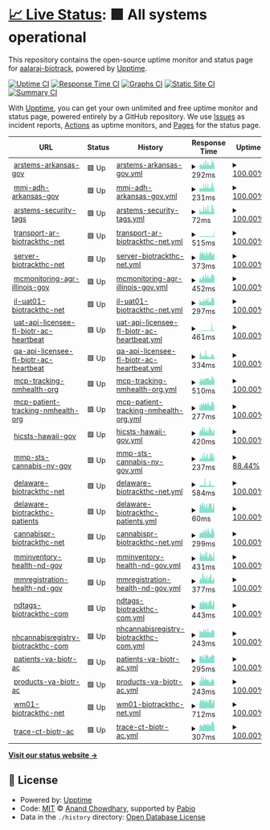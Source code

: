 # [📈 Live Status](https://aalaraj-biotrack.github.io/status-page): <!--live status--> **🟩 All systems operational**

This repository contains the open-source uptime monitor and status page for [aalaraj-biotrack](https://aalaraj-biotrack.github.io/status-page), powered by [Upptime](https://github.com/upptime/upptime).

[![Uptime CI](https://github.com/aalaraj-biotrack/status-page/workflows/Uptime%20CI/badge.svg)](https://github.com/aalaraj-biotrack/status-page/actions?query=workflow%3A%22Uptime+CI%22)
[![Response Time CI](https://github.com/aalaraj-biotrack/status-page/workflows/Response%20Time%20CI/badge.svg)](https://github.com/aalaraj-biotrack/status-page/actions?query=workflow%3A%22Response+Time+CI%22)
[![Graphs CI](https://github.com/aalaraj-biotrack/status-page/workflows/Graphs%20CI/badge.svg)](https://github.com/aalaraj-biotrack/status-page/actions?query=workflow%3A%22Graphs+CI%22)
[![Static Site CI](https://github.com/aalaraj-biotrack/status-page/workflows/Static%20Site%20CI/badge.svg)](https://github.com/aalaraj-biotrack/status-page/actions?query=workflow%3A%22Static+Site+CI%22)
[![Summary CI](https://github.com/aalaraj-biotrack/status-page/workflows/Summary%20CI/badge.svg)](https://github.com/aalaraj-biotrack/status-page/actions?query=workflow%3A%22Summary+CI%22)

With [Upptime](https://upptime.js.org), you can get your own unlimited and free uptime monitor and status page, powered entirely by a GitHub repository. We use [Issues](https://github.com/aalaraj-biotrack/status-page/issues) as incident reports, [Actions](https://github.com/aalaraj-biotrack/status-page/actions) as uptime monitors, and [Pages](https://aalaraj-biotrack.github.io/status-page) for the status page.

<!--start: status pages-->
<!-- This summary is generated by Upptime (https://github.com/upptime/upptime) -->
<!-- Do not edit this manually, your changes will be overwritten -->
<!-- prettier-ignore -->
| URL | Status | History | Response Time | Uptime |
| --- | ------ | ------- | ------------- | ------ |
| <img alt="" src="https://icons.duckduckgo.com/ip3/arstems.arkansas.gov.ico" height="13"> [arstems-arkansas-gov](https://arstems.arkansas.gov) | 🟩 Up | [arstems-arkansas-gov.yml](https://github.com/aalaraj-biotrack/status-page/commits/HEAD/history/arstems-arkansas-gov.yml) | <details><summary><img alt="Response time graph" src="./graphs/arstems-arkansas-gov/response-time-week.png" height="20"> 292ms</summary><br><a href="https://aalaraj-biotrack.github.io/status-page/history/arstems-arkansas-gov"><img alt="Response time 292" src="https://img.shields.io/endpoint?url=https%3A%2F%2Fraw.githubusercontent.com%2Faalaraj-biotrack%2Fstatus-page%2FHEAD%2Fapi%2Farstems-arkansas-gov%2Fresponse-time.json"></a><br><a href="https://aalaraj-biotrack.github.io/status-page/history/arstems-arkansas-gov"><img alt="24-hour response time 292" src="https://img.shields.io/endpoint?url=https%3A%2F%2Fraw.githubusercontent.com%2Faalaraj-biotrack%2Fstatus-page%2FHEAD%2Fapi%2Farstems-arkansas-gov%2Fresponse-time-day.json"></a><br><a href="https://aalaraj-biotrack.github.io/status-page/history/arstems-arkansas-gov"><img alt="7-day response time 292" src="https://img.shields.io/endpoint?url=https%3A%2F%2Fraw.githubusercontent.com%2Faalaraj-biotrack%2Fstatus-page%2FHEAD%2Fapi%2Farstems-arkansas-gov%2Fresponse-time-week.json"></a><br><a href="https://aalaraj-biotrack.github.io/status-page/history/arstems-arkansas-gov"><img alt="30-day response time 292" src="https://img.shields.io/endpoint?url=https%3A%2F%2Fraw.githubusercontent.com%2Faalaraj-biotrack%2Fstatus-page%2FHEAD%2Fapi%2Farstems-arkansas-gov%2Fresponse-time-month.json"></a><br><a href="https://aalaraj-biotrack.github.io/status-page/history/arstems-arkansas-gov"><img alt="1-year response time 292" src="https://img.shields.io/endpoint?url=https%3A%2F%2Fraw.githubusercontent.com%2Faalaraj-biotrack%2Fstatus-page%2FHEAD%2Fapi%2Farstems-arkansas-gov%2Fresponse-time-year.json"></a></details> | <details><summary><a href="https://aalaraj-biotrack.github.io/status-page/history/arstems-arkansas-gov">100.00%</a></summary><a href="https://aalaraj-biotrack.github.io/status-page/history/arstems-arkansas-gov"><img alt="All-time uptime 100.00%" src="https://img.shields.io/endpoint?url=https%3A%2F%2Fraw.githubusercontent.com%2Faalaraj-biotrack%2Fstatus-page%2FHEAD%2Fapi%2Farstems-arkansas-gov%2Fuptime.json"></a><br><a href="https://aalaraj-biotrack.github.io/status-page/history/arstems-arkansas-gov"><img alt="24-hour uptime 100.00%" src="https://img.shields.io/endpoint?url=https%3A%2F%2Fraw.githubusercontent.com%2Faalaraj-biotrack%2Fstatus-page%2FHEAD%2Fapi%2Farstems-arkansas-gov%2Fuptime-day.json"></a><br><a href="https://aalaraj-biotrack.github.io/status-page/history/arstems-arkansas-gov"><img alt="7-day uptime 100.00%" src="https://img.shields.io/endpoint?url=https%3A%2F%2Fraw.githubusercontent.com%2Faalaraj-biotrack%2Fstatus-page%2FHEAD%2Fapi%2Farstems-arkansas-gov%2Fuptime-week.json"></a><br><a href="https://aalaraj-biotrack.github.io/status-page/history/arstems-arkansas-gov"><img alt="30-day uptime 100.00%" src="https://img.shields.io/endpoint?url=https%3A%2F%2Fraw.githubusercontent.com%2Faalaraj-biotrack%2Fstatus-page%2FHEAD%2Fapi%2Farstems-arkansas-gov%2Fuptime-month.json"></a><br><a href="https://aalaraj-biotrack.github.io/status-page/history/arstems-arkansas-gov"><img alt="1-year uptime 100.00%" src="https://img.shields.io/endpoint?url=https%3A%2F%2Fraw.githubusercontent.com%2Faalaraj-biotrack%2Fstatus-page%2FHEAD%2Fapi%2Farstems-arkansas-gov%2Fuptime-year.json"></a></details>
| <img alt="" src="https://icons.duckduckgo.com/ip3/mmj.adh.arkansas.gov.ico" height="13"> [mmj-adh-arkansas-gov](https://mmj.adh.arkansas.gov) | 🟩 Up | [mmj-adh-arkansas-gov.yml](https://github.com/aalaraj-biotrack/status-page/commits/HEAD/history/mmj-adh-arkansas-gov.yml) | <details><summary><img alt="Response time graph" src="./graphs/mmj-adh-arkansas-gov/response-time-week.png" height="20"> 231ms</summary><br><a href="https://aalaraj-biotrack.github.io/status-page/history/mmj-adh-arkansas-gov"><img alt="Response time 231" src="https://img.shields.io/endpoint?url=https%3A%2F%2Fraw.githubusercontent.com%2Faalaraj-biotrack%2Fstatus-page%2FHEAD%2Fapi%2Fmmj-adh-arkansas-gov%2Fresponse-time.json"></a><br><a href="https://aalaraj-biotrack.github.io/status-page/history/mmj-adh-arkansas-gov"><img alt="24-hour response time 231" src="https://img.shields.io/endpoint?url=https%3A%2F%2Fraw.githubusercontent.com%2Faalaraj-biotrack%2Fstatus-page%2FHEAD%2Fapi%2Fmmj-adh-arkansas-gov%2Fresponse-time-day.json"></a><br><a href="https://aalaraj-biotrack.github.io/status-page/history/mmj-adh-arkansas-gov"><img alt="7-day response time 231" src="https://img.shields.io/endpoint?url=https%3A%2F%2Fraw.githubusercontent.com%2Faalaraj-biotrack%2Fstatus-page%2FHEAD%2Fapi%2Fmmj-adh-arkansas-gov%2Fresponse-time-week.json"></a><br><a href="https://aalaraj-biotrack.github.io/status-page/history/mmj-adh-arkansas-gov"><img alt="30-day response time 231" src="https://img.shields.io/endpoint?url=https%3A%2F%2Fraw.githubusercontent.com%2Faalaraj-biotrack%2Fstatus-page%2FHEAD%2Fapi%2Fmmj-adh-arkansas-gov%2Fresponse-time-month.json"></a><br><a href="https://aalaraj-biotrack.github.io/status-page/history/mmj-adh-arkansas-gov"><img alt="1-year response time 231" src="https://img.shields.io/endpoint?url=https%3A%2F%2Fraw.githubusercontent.com%2Faalaraj-biotrack%2Fstatus-page%2FHEAD%2Fapi%2Fmmj-adh-arkansas-gov%2Fresponse-time-year.json"></a></details> | <details><summary><a href="https://aalaraj-biotrack.github.io/status-page/history/mmj-adh-arkansas-gov">100.00%</a></summary><a href="https://aalaraj-biotrack.github.io/status-page/history/mmj-adh-arkansas-gov"><img alt="All-time uptime 100.00%" src="https://img.shields.io/endpoint?url=https%3A%2F%2Fraw.githubusercontent.com%2Faalaraj-biotrack%2Fstatus-page%2FHEAD%2Fapi%2Fmmj-adh-arkansas-gov%2Fuptime.json"></a><br><a href="https://aalaraj-biotrack.github.io/status-page/history/mmj-adh-arkansas-gov"><img alt="24-hour uptime 100.00%" src="https://img.shields.io/endpoint?url=https%3A%2F%2Fraw.githubusercontent.com%2Faalaraj-biotrack%2Fstatus-page%2FHEAD%2Fapi%2Fmmj-adh-arkansas-gov%2Fuptime-day.json"></a><br><a href="https://aalaraj-biotrack.github.io/status-page/history/mmj-adh-arkansas-gov"><img alt="7-day uptime 100.00%" src="https://img.shields.io/endpoint?url=https%3A%2F%2Fraw.githubusercontent.com%2Faalaraj-biotrack%2Fstatus-page%2FHEAD%2Fapi%2Fmmj-adh-arkansas-gov%2Fuptime-week.json"></a><br><a href="https://aalaraj-biotrack.github.io/status-page/history/mmj-adh-arkansas-gov"><img alt="30-day uptime 100.00%" src="https://img.shields.io/endpoint?url=https%3A%2F%2Fraw.githubusercontent.com%2Faalaraj-biotrack%2Fstatus-page%2FHEAD%2Fapi%2Fmmj-adh-arkansas-gov%2Fuptime-month.json"></a><br><a href="https://aalaraj-biotrack.github.io/status-page/history/mmj-adh-arkansas-gov"><img alt="1-year uptime 100.00%" src="https://img.shields.io/endpoint?url=https%3A%2F%2Fraw.githubusercontent.com%2Faalaraj-biotrack%2Fstatus-page%2FHEAD%2Fapi%2Fmmj-adh-arkansas-gov%2Fuptime-year.json"></a></details>
| <img alt="" src="https://icons.duckduckgo.com/ip3/arstems.arkansas.gov.ico" height="13"> [arstems-security-tags](https://arstems.arkansas.gov/security-tags/) | 🟩 Up | [arstems-security-tags.yml](https://github.com/aalaraj-biotrack/status-page/commits/HEAD/history/arstems-security-tags.yml) | <details><summary><img alt="Response time graph" src="./graphs/arstems-security-tags/response-time-week.png" height="20"> 72ms</summary><br><a href="https://aalaraj-biotrack.github.io/status-page/history/arstems-security-tags"><img alt="Response time 72" src="https://img.shields.io/endpoint?url=https%3A%2F%2Fraw.githubusercontent.com%2Faalaraj-biotrack%2Fstatus-page%2FHEAD%2Fapi%2Farstems-security-tags%2Fresponse-time.json"></a><br><a href="https://aalaraj-biotrack.github.io/status-page/history/arstems-security-tags"><img alt="24-hour response time 72" src="https://img.shields.io/endpoint?url=https%3A%2F%2Fraw.githubusercontent.com%2Faalaraj-biotrack%2Fstatus-page%2FHEAD%2Fapi%2Farstems-security-tags%2Fresponse-time-day.json"></a><br><a href="https://aalaraj-biotrack.github.io/status-page/history/arstems-security-tags"><img alt="7-day response time 72" src="https://img.shields.io/endpoint?url=https%3A%2F%2Fraw.githubusercontent.com%2Faalaraj-biotrack%2Fstatus-page%2FHEAD%2Fapi%2Farstems-security-tags%2Fresponse-time-week.json"></a><br><a href="https://aalaraj-biotrack.github.io/status-page/history/arstems-security-tags"><img alt="30-day response time 72" src="https://img.shields.io/endpoint?url=https%3A%2F%2Fraw.githubusercontent.com%2Faalaraj-biotrack%2Fstatus-page%2FHEAD%2Fapi%2Farstems-security-tags%2Fresponse-time-month.json"></a><br><a href="https://aalaraj-biotrack.github.io/status-page/history/arstems-security-tags"><img alt="1-year response time 72" src="https://img.shields.io/endpoint?url=https%3A%2F%2Fraw.githubusercontent.com%2Faalaraj-biotrack%2Fstatus-page%2FHEAD%2Fapi%2Farstems-security-tags%2Fresponse-time-year.json"></a></details> | <details><summary><a href="https://aalaraj-biotrack.github.io/status-page/history/arstems-security-tags">100.00%</a></summary><a href="https://aalaraj-biotrack.github.io/status-page/history/arstems-security-tags"><img alt="All-time uptime 100.00%" src="https://img.shields.io/endpoint?url=https%3A%2F%2Fraw.githubusercontent.com%2Faalaraj-biotrack%2Fstatus-page%2FHEAD%2Fapi%2Farstems-security-tags%2Fuptime.json"></a><br><a href="https://aalaraj-biotrack.github.io/status-page/history/arstems-security-tags"><img alt="24-hour uptime 100.00%" src="https://img.shields.io/endpoint?url=https%3A%2F%2Fraw.githubusercontent.com%2Faalaraj-biotrack%2Fstatus-page%2FHEAD%2Fapi%2Farstems-security-tags%2Fuptime-day.json"></a><br><a href="https://aalaraj-biotrack.github.io/status-page/history/arstems-security-tags"><img alt="7-day uptime 100.00%" src="https://img.shields.io/endpoint?url=https%3A%2F%2Fraw.githubusercontent.com%2Faalaraj-biotrack%2Fstatus-page%2FHEAD%2Fapi%2Farstems-security-tags%2Fuptime-week.json"></a><br><a href="https://aalaraj-biotrack.github.io/status-page/history/arstems-security-tags"><img alt="30-day uptime 100.00%" src="https://img.shields.io/endpoint?url=https%3A%2F%2Fraw.githubusercontent.com%2Faalaraj-biotrack%2Fstatus-page%2FHEAD%2Fapi%2Farstems-security-tags%2Fuptime-month.json"></a><br><a href="https://aalaraj-biotrack.github.io/status-page/history/arstems-security-tags"><img alt="1-year uptime 100.00%" src="https://img.shields.io/endpoint?url=https%3A%2F%2Fraw.githubusercontent.com%2Faalaraj-biotrack%2Fstatus-page%2FHEAD%2Fapi%2Farstems-security-tags%2Fuptime-year.json"></a></details>
| <img alt="" src="https://icons.duckduckgo.com/ip3/transport.ar.biotrackthc.net.ico" height="13"> [transport-ar-biotrackthc-net](https://transport.ar.biotrackthc.net) | 🟩 Up | [transport-ar-biotrackthc-net.yml](https://github.com/aalaraj-biotrack/status-page/commits/HEAD/history/transport-ar-biotrackthc-net.yml) | <details><summary><img alt="Response time graph" src="./graphs/transport-ar-biotrackthc-net/response-time-week.png" height="20"> 515ms</summary><br><a href="https://aalaraj-biotrack.github.io/status-page/history/transport-ar-biotrackthc-net"><img alt="Response time 515" src="https://img.shields.io/endpoint?url=https%3A%2F%2Fraw.githubusercontent.com%2Faalaraj-biotrack%2Fstatus-page%2FHEAD%2Fapi%2Ftransport-ar-biotrackthc-net%2Fresponse-time.json"></a><br><a href="https://aalaraj-biotrack.github.io/status-page/history/transport-ar-biotrackthc-net"><img alt="24-hour response time 515" src="https://img.shields.io/endpoint?url=https%3A%2F%2Fraw.githubusercontent.com%2Faalaraj-biotrack%2Fstatus-page%2FHEAD%2Fapi%2Ftransport-ar-biotrackthc-net%2Fresponse-time-day.json"></a><br><a href="https://aalaraj-biotrack.github.io/status-page/history/transport-ar-biotrackthc-net"><img alt="7-day response time 515" src="https://img.shields.io/endpoint?url=https%3A%2F%2Fraw.githubusercontent.com%2Faalaraj-biotrack%2Fstatus-page%2FHEAD%2Fapi%2Ftransport-ar-biotrackthc-net%2Fresponse-time-week.json"></a><br><a href="https://aalaraj-biotrack.github.io/status-page/history/transport-ar-biotrackthc-net"><img alt="30-day response time 515" src="https://img.shields.io/endpoint?url=https%3A%2F%2Fraw.githubusercontent.com%2Faalaraj-biotrack%2Fstatus-page%2FHEAD%2Fapi%2Ftransport-ar-biotrackthc-net%2Fresponse-time-month.json"></a><br><a href="https://aalaraj-biotrack.github.io/status-page/history/transport-ar-biotrackthc-net"><img alt="1-year response time 515" src="https://img.shields.io/endpoint?url=https%3A%2F%2Fraw.githubusercontent.com%2Faalaraj-biotrack%2Fstatus-page%2FHEAD%2Fapi%2Ftransport-ar-biotrackthc-net%2Fresponse-time-year.json"></a></details> | <details><summary><a href="https://aalaraj-biotrack.github.io/status-page/history/transport-ar-biotrackthc-net">100.00%</a></summary><a href="https://aalaraj-biotrack.github.io/status-page/history/transport-ar-biotrackthc-net"><img alt="All-time uptime 100.00%" src="https://img.shields.io/endpoint?url=https%3A%2F%2Fraw.githubusercontent.com%2Faalaraj-biotrack%2Fstatus-page%2FHEAD%2Fapi%2Ftransport-ar-biotrackthc-net%2Fuptime.json"></a><br><a href="https://aalaraj-biotrack.github.io/status-page/history/transport-ar-biotrackthc-net"><img alt="24-hour uptime 100.00%" src="https://img.shields.io/endpoint?url=https%3A%2F%2Fraw.githubusercontent.com%2Faalaraj-biotrack%2Fstatus-page%2FHEAD%2Fapi%2Ftransport-ar-biotrackthc-net%2Fuptime-day.json"></a><br><a href="https://aalaraj-biotrack.github.io/status-page/history/transport-ar-biotrackthc-net"><img alt="7-day uptime 100.00%" src="https://img.shields.io/endpoint?url=https%3A%2F%2Fraw.githubusercontent.com%2Faalaraj-biotrack%2Fstatus-page%2FHEAD%2Fapi%2Ftransport-ar-biotrackthc-net%2Fuptime-week.json"></a><br><a href="https://aalaraj-biotrack.github.io/status-page/history/transport-ar-biotrackthc-net"><img alt="30-day uptime 100.00%" src="https://img.shields.io/endpoint?url=https%3A%2F%2Fraw.githubusercontent.com%2Faalaraj-biotrack%2Fstatus-page%2FHEAD%2Fapi%2Ftransport-ar-biotrackthc-net%2Fuptime-month.json"></a><br><a href="https://aalaraj-biotrack.github.io/status-page/history/transport-ar-biotrackthc-net"><img alt="1-year uptime 100.00%" src="https://img.shields.io/endpoint?url=https%3A%2F%2Fraw.githubusercontent.com%2Faalaraj-biotrack%2Fstatus-page%2FHEAD%2Fapi%2Ftransport-ar-biotrackthc-net%2Fuptime-year.json"></a></details>
| <img alt="" src="https://icons.duckduckgo.com/ip3/server.biotrackthc.net.ico" height="13"> [server-biotrackthc-net](https://server.biotrackthc.net) | 🟩 Up | [server-biotrackthc-net.yml](https://github.com/aalaraj-biotrack/status-page/commits/HEAD/history/server-biotrackthc-net.yml) | <details><summary><img alt="Response time graph" src="./graphs/server-biotrackthc-net/response-time-week.png" height="20"> 373ms</summary><br><a href="https://aalaraj-biotrack.github.io/status-page/history/server-biotrackthc-net"><img alt="Response time 373" src="https://img.shields.io/endpoint?url=https%3A%2F%2Fraw.githubusercontent.com%2Faalaraj-biotrack%2Fstatus-page%2FHEAD%2Fapi%2Fserver-biotrackthc-net%2Fresponse-time.json"></a><br><a href="https://aalaraj-biotrack.github.io/status-page/history/server-biotrackthc-net"><img alt="24-hour response time 373" src="https://img.shields.io/endpoint?url=https%3A%2F%2Fraw.githubusercontent.com%2Faalaraj-biotrack%2Fstatus-page%2FHEAD%2Fapi%2Fserver-biotrackthc-net%2Fresponse-time-day.json"></a><br><a href="https://aalaraj-biotrack.github.io/status-page/history/server-biotrackthc-net"><img alt="7-day response time 373" src="https://img.shields.io/endpoint?url=https%3A%2F%2Fraw.githubusercontent.com%2Faalaraj-biotrack%2Fstatus-page%2FHEAD%2Fapi%2Fserver-biotrackthc-net%2Fresponse-time-week.json"></a><br><a href="https://aalaraj-biotrack.github.io/status-page/history/server-biotrackthc-net"><img alt="30-day response time 373" src="https://img.shields.io/endpoint?url=https%3A%2F%2Fraw.githubusercontent.com%2Faalaraj-biotrack%2Fstatus-page%2FHEAD%2Fapi%2Fserver-biotrackthc-net%2Fresponse-time-month.json"></a><br><a href="https://aalaraj-biotrack.github.io/status-page/history/server-biotrackthc-net"><img alt="1-year response time 373" src="https://img.shields.io/endpoint?url=https%3A%2F%2Fraw.githubusercontent.com%2Faalaraj-biotrack%2Fstatus-page%2FHEAD%2Fapi%2Fserver-biotrackthc-net%2Fresponse-time-year.json"></a></details> | <details><summary><a href="https://aalaraj-biotrack.github.io/status-page/history/server-biotrackthc-net">100.00%</a></summary><a href="https://aalaraj-biotrack.github.io/status-page/history/server-biotrackthc-net"><img alt="All-time uptime 100.00%" src="https://img.shields.io/endpoint?url=https%3A%2F%2Fraw.githubusercontent.com%2Faalaraj-biotrack%2Fstatus-page%2FHEAD%2Fapi%2Fserver-biotrackthc-net%2Fuptime.json"></a><br><a href="https://aalaraj-biotrack.github.io/status-page/history/server-biotrackthc-net"><img alt="24-hour uptime 100.00%" src="https://img.shields.io/endpoint?url=https%3A%2F%2Fraw.githubusercontent.com%2Faalaraj-biotrack%2Fstatus-page%2FHEAD%2Fapi%2Fserver-biotrackthc-net%2Fuptime-day.json"></a><br><a href="https://aalaraj-biotrack.github.io/status-page/history/server-biotrackthc-net"><img alt="7-day uptime 100.00%" src="https://img.shields.io/endpoint?url=https%3A%2F%2Fraw.githubusercontent.com%2Faalaraj-biotrack%2Fstatus-page%2FHEAD%2Fapi%2Fserver-biotrackthc-net%2Fuptime-week.json"></a><br><a href="https://aalaraj-biotrack.github.io/status-page/history/server-biotrackthc-net"><img alt="30-day uptime 100.00%" src="https://img.shields.io/endpoint?url=https%3A%2F%2Fraw.githubusercontent.com%2Faalaraj-biotrack%2Fstatus-page%2FHEAD%2Fapi%2Fserver-biotrackthc-net%2Fuptime-month.json"></a><br><a href="https://aalaraj-biotrack.github.io/status-page/history/server-biotrackthc-net"><img alt="1-year uptime 100.00%" src="https://img.shields.io/endpoint?url=https%3A%2F%2Fraw.githubusercontent.com%2Faalaraj-biotrack%2Fstatus-page%2FHEAD%2Fapi%2Fserver-biotrackthc-net%2Fuptime-year.json"></a></details>
| <img alt="" src="https://icons.duckduckgo.com/ip3/mcmonitoring.agr.illinois.gov.ico" height="13"> [mcmonitoring-agr-illinois-gov](https://mcmonitoring.agr.illinois.gov) | 🟩 Up | [mcmonitoring-agr-illinois-gov.yml](https://github.com/aalaraj-biotrack/status-page/commits/HEAD/history/mcmonitoring-agr-illinois-gov.yml) | <details><summary><img alt="Response time graph" src="./graphs/mcmonitoring-agr-illinois-gov/response-time-week.png" height="20"> 452ms</summary><br><a href="https://aalaraj-biotrack.github.io/status-page/history/mcmonitoring-agr-illinois-gov"><img alt="Response time 452" src="https://img.shields.io/endpoint?url=https%3A%2F%2Fraw.githubusercontent.com%2Faalaraj-biotrack%2Fstatus-page%2FHEAD%2Fapi%2Fmcmonitoring-agr-illinois-gov%2Fresponse-time.json"></a><br><a href="https://aalaraj-biotrack.github.io/status-page/history/mcmonitoring-agr-illinois-gov"><img alt="24-hour response time 452" src="https://img.shields.io/endpoint?url=https%3A%2F%2Fraw.githubusercontent.com%2Faalaraj-biotrack%2Fstatus-page%2FHEAD%2Fapi%2Fmcmonitoring-agr-illinois-gov%2Fresponse-time-day.json"></a><br><a href="https://aalaraj-biotrack.github.io/status-page/history/mcmonitoring-agr-illinois-gov"><img alt="7-day response time 452" src="https://img.shields.io/endpoint?url=https%3A%2F%2Fraw.githubusercontent.com%2Faalaraj-biotrack%2Fstatus-page%2FHEAD%2Fapi%2Fmcmonitoring-agr-illinois-gov%2Fresponse-time-week.json"></a><br><a href="https://aalaraj-biotrack.github.io/status-page/history/mcmonitoring-agr-illinois-gov"><img alt="30-day response time 452" src="https://img.shields.io/endpoint?url=https%3A%2F%2Fraw.githubusercontent.com%2Faalaraj-biotrack%2Fstatus-page%2FHEAD%2Fapi%2Fmcmonitoring-agr-illinois-gov%2Fresponse-time-month.json"></a><br><a href="https://aalaraj-biotrack.github.io/status-page/history/mcmonitoring-agr-illinois-gov"><img alt="1-year response time 452" src="https://img.shields.io/endpoint?url=https%3A%2F%2Fraw.githubusercontent.com%2Faalaraj-biotrack%2Fstatus-page%2FHEAD%2Fapi%2Fmcmonitoring-agr-illinois-gov%2Fresponse-time-year.json"></a></details> | <details><summary><a href="https://aalaraj-biotrack.github.io/status-page/history/mcmonitoring-agr-illinois-gov">100.00%</a></summary><a href="https://aalaraj-biotrack.github.io/status-page/history/mcmonitoring-agr-illinois-gov"><img alt="All-time uptime 100.00%" src="https://img.shields.io/endpoint?url=https%3A%2F%2Fraw.githubusercontent.com%2Faalaraj-biotrack%2Fstatus-page%2FHEAD%2Fapi%2Fmcmonitoring-agr-illinois-gov%2Fuptime.json"></a><br><a href="https://aalaraj-biotrack.github.io/status-page/history/mcmonitoring-agr-illinois-gov"><img alt="24-hour uptime 100.00%" src="https://img.shields.io/endpoint?url=https%3A%2F%2Fraw.githubusercontent.com%2Faalaraj-biotrack%2Fstatus-page%2FHEAD%2Fapi%2Fmcmonitoring-agr-illinois-gov%2Fuptime-day.json"></a><br><a href="https://aalaraj-biotrack.github.io/status-page/history/mcmonitoring-agr-illinois-gov"><img alt="7-day uptime 100.00%" src="https://img.shields.io/endpoint?url=https%3A%2F%2Fraw.githubusercontent.com%2Faalaraj-biotrack%2Fstatus-page%2FHEAD%2Fapi%2Fmcmonitoring-agr-illinois-gov%2Fuptime-week.json"></a><br><a href="https://aalaraj-biotrack.github.io/status-page/history/mcmonitoring-agr-illinois-gov"><img alt="30-day uptime 100.00%" src="https://img.shields.io/endpoint?url=https%3A%2F%2Fraw.githubusercontent.com%2Faalaraj-biotrack%2Fstatus-page%2FHEAD%2Fapi%2Fmcmonitoring-agr-illinois-gov%2Fuptime-month.json"></a><br><a href="https://aalaraj-biotrack.github.io/status-page/history/mcmonitoring-agr-illinois-gov"><img alt="1-year uptime 100.00%" src="https://img.shields.io/endpoint?url=https%3A%2F%2Fraw.githubusercontent.com%2Faalaraj-biotrack%2Fstatus-page%2FHEAD%2Fapi%2Fmcmonitoring-agr-illinois-gov%2Fuptime-year.json"></a></details>
| <img alt="" src="https://icons.duckduckgo.com/ip3/il-uat01.biotrackthc.net.ico" height="13"> [il-uat01-biotrackthc-net](https://il-uat01.biotrackthc.net) | 🟩 Up | [il-uat01-biotrackthc-net.yml](https://github.com/aalaraj-biotrack/status-page/commits/HEAD/history/il-uat01-biotrackthc-net.yml) | <details><summary><img alt="Response time graph" src="./graphs/il-uat01-biotrackthc-net/response-time-week.png" height="20"> 297ms</summary><br><a href="https://aalaraj-biotrack.github.io/status-page/history/il-uat01-biotrackthc-net"><img alt="Response time 297" src="https://img.shields.io/endpoint?url=https%3A%2F%2Fraw.githubusercontent.com%2Faalaraj-biotrack%2Fstatus-page%2FHEAD%2Fapi%2Fil-uat01-biotrackthc-net%2Fresponse-time.json"></a><br><a href="https://aalaraj-biotrack.github.io/status-page/history/il-uat01-biotrackthc-net"><img alt="24-hour response time 297" src="https://img.shields.io/endpoint?url=https%3A%2F%2Fraw.githubusercontent.com%2Faalaraj-biotrack%2Fstatus-page%2FHEAD%2Fapi%2Fil-uat01-biotrackthc-net%2Fresponse-time-day.json"></a><br><a href="https://aalaraj-biotrack.github.io/status-page/history/il-uat01-biotrackthc-net"><img alt="7-day response time 297" src="https://img.shields.io/endpoint?url=https%3A%2F%2Fraw.githubusercontent.com%2Faalaraj-biotrack%2Fstatus-page%2FHEAD%2Fapi%2Fil-uat01-biotrackthc-net%2Fresponse-time-week.json"></a><br><a href="https://aalaraj-biotrack.github.io/status-page/history/il-uat01-biotrackthc-net"><img alt="30-day response time 297" src="https://img.shields.io/endpoint?url=https%3A%2F%2Fraw.githubusercontent.com%2Faalaraj-biotrack%2Fstatus-page%2FHEAD%2Fapi%2Fil-uat01-biotrackthc-net%2Fresponse-time-month.json"></a><br><a href="https://aalaraj-biotrack.github.io/status-page/history/il-uat01-biotrackthc-net"><img alt="1-year response time 297" src="https://img.shields.io/endpoint?url=https%3A%2F%2Fraw.githubusercontent.com%2Faalaraj-biotrack%2Fstatus-page%2FHEAD%2Fapi%2Fil-uat01-biotrackthc-net%2Fresponse-time-year.json"></a></details> | <details><summary><a href="https://aalaraj-biotrack.github.io/status-page/history/il-uat01-biotrackthc-net">100.00%</a></summary><a href="https://aalaraj-biotrack.github.io/status-page/history/il-uat01-biotrackthc-net"><img alt="All-time uptime 100.00%" src="https://img.shields.io/endpoint?url=https%3A%2F%2Fraw.githubusercontent.com%2Faalaraj-biotrack%2Fstatus-page%2FHEAD%2Fapi%2Fil-uat01-biotrackthc-net%2Fuptime.json"></a><br><a href="https://aalaraj-biotrack.github.io/status-page/history/il-uat01-biotrackthc-net"><img alt="24-hour uptime 100.00%" src="https://img.shields.io/endpoint?url=https%3A%2F%2Fraw.githubusercontent.com%2Faalaraj-biotrack%2Fstatus-page%2FHEAD%2Fapi%2Fil-uat01-biotrackthc-net%2Fuptime-day.json"></a><br><a href="https://aalaraj-biotrack.github.io/status-page/history/il-uat01-biotrackthc-net"><img alt="7-day uptime 100.00%" src="https://img.shields.io/endpoint?url=https%3A%2F%2Fraw.githubusercontent.com%2Faalaraj-biotrack%2Fstatus-page%2FHEAD%2Fapi%2Fil-uat01-biotrackthc-net%2Fuptime-week.json"></a><br><a href="https://aalaraj-biotrack.github.io/status-page/history/il-uat01-biotrackthc-net"><img alt="30-day uptime 100.00%" src="https://img.shields.io/endpoint?url=https%3A%2F%2Fraw.githubusercontent.com%2Faalaraj-biotrack%2Fstatus-page%2FHEAD%2Fapi%2Fil-uat01-biotrackthc-net%2Fuptime-month.json"></a><br><a href="https://aalaraj-biotrack.github.io/status-page/history/il-uat01-biotrackthc-net"><img alt="1-year uptime 100.00%" src="https://img.shields.io/endpoint?url=https%3A%2F%2Fraw.githubusercontent.com%2Faalaraj-biotrack%2Fstatus-page%2FHEAD%2Fapi%2Fil-uat01-biotrackthc-net%2Fuptime-year.json"></a></details>
| <img alt="" src="https://icons.duckduckgo.com/ip3/uat.api.licensee.fl.biotr.ac.ico" height="13"> [uat-api-licensee-fl-biotr-ac-heartbeat](https://uat.api.licensee.fl.biotr.ac/heartbeat) | 🟩 Up | [uat-api-licensee-fl-biotr-ac-heartbeat.yml](https://github.com/aalaraj-biotrack/status-page/commits/HEAD/history/uat-api-licensee-fl-biotr-ac-heartbeat.yml) | <details><summary><img alt="Response time graph" src="./graphs/uat-api-licensee-fl-biotr-ac-heartbeat/response-time-week.png" height="20"> 461ms</summary><br><a href="https://aalaraj-biotrack.github.io/status-page/history/uat-api-licensee-fl-biotr-ac-heartbeat"><img alt="Response time 461" src="https://img.shields.io/endpoint?url=https%3A%2F%2Fraw.githubusercontent.com%2Faalaraj-biotrack%2Fstatus-page%2FHEAD%2Fapi%2Fuat-api-licensee-fl-biotr-ac-heartbeat%2Fresponse-time.json"></a><br><a href="https://aalaraj-biotrack.github.io/status-page/history/uat-api-licensee-fl-biotr-ac-heartbeat"><img alt="24-hour response time 461" src="https://img.shields.io/endpoint?url=https%3A%2F%2Fraw.githubusercontent.com%2Faalaraj-biotrack%2Fstatus-page%2FHEAD%2Fapi%2Fuat-api-licensee-fl-biotr-ac-heartbeat%2Fresponse-time-day.json"></a><br><a href="https://aalaraj-biotrack.github.io/status-page/history/uat-api-licensee-fl-biotr-ac-heartbeat"><img alt="7-day response time 461" src="https://img.shields.io/endpoint?url=https%3A%2F%2Fraw.githubusercontent.com%2Faalaraj-biotrack%2Fstatus-page%2FHEAD%2Fapi%2Fuat-api-licensee-fl-biotr-ac-heartbeat%2Fresponse-time-week.json"></a><br><a href="https://aalaraj-biotrack.github.io/status-page/history/uat-api-licensee-fl-biotr-ac-heartbeat"><img alt="30-day response time 461" src="https://img.shields.io/endpoint?url=https%3A%2F%2Fraw.githubusercontent.com%2Faalaraj-biotrack%2Fstatus-page%2FHEAD%2Fapi%2Fuat-api-licensee-fl-biotr-ac-heartbeat%2Fresponse-time-month.json"></a><br><a href="https://aalaraj-biotrack.github.io/status-page/history/uat-api-licensee-fl-biotr-ac-heartbeat"><img alt="1-year response time 461" src="https://img.shields.io/endpoint?url=https%3A%2F%2Fraw.githubusercontent.com%2Faalaraj-biotrack%2Fstatus-page%2FHEAD%2Fapi%2Fuat-api-licensee-fl-biotr-ac-heartbeat%2Fresponse-time-year.json"></a></details> | <details><summary><a href="https://aalaraj-biotrack.github.io/status-page/history/uat-api-licensee-fl-biotr-ac-heartbeat">100.00%</a></summary><a href="https://aalaraj-biotrack.github.io/status-page/history/uat-api-licensee-fl-biotr-ac-heartbeat"><img alt="All-time uptime 100.00%" src="https://img.shields.io/endpoint?url=https%3A%2F%2Fraw.githubusercontent.com%2Faalaraj-biotrack%2Fstatus-page%2FHEAD%2Fapi%2Fuat-api-licensee-fl-biotr-ac-heartbeat%2Fuptime.json"></a><br><a href="https://aalaraj-biotrack.github.io/status-page/history/uat-api-licensee-fl-biotr-ac-heartbeat"><img alt="24-hour uptime 100.00%" src="https://img.shields.io/endpoint?url=https%3A%2F%2Fraw.githubusercontent.com%2Faalaraj-biotrack%2Fstatus-page%2FHEAD%2Fapi%2Fuat-api-licensee-fl-biotr-ac-heartbeat%2Fuptime-day.json"></a><br><a href="https://aalaraj-biotrack.github.io/status-page/history/uat-api-licensee-fl-biotr-ac-heartbeat"><img alt="7-day uptime 100.00%" src="https://img.shields.io/endpoint?url=https%3A%2F%2Fraw.githubusercontent.com%2Faalaraj-biotrack%2Fstatus-page%2FHEAD%2Fapi%2Fuat-api-licensee-fl-biotr-ac-heartbeat%2Fuptime-week.json"></a><br><a href="https://aalaraj-biotrack.github.io/status-page/history/uat-api-licensee-fl-biotr-ac-heartbeat"><img alt="30-day uptime 100.00%" src="https://img.shields.io/endpoint?url=https%3A%2F%2Fraw.githubusercontent.com%2Faalaraj-biotrack%2Fstatus-page%2FHEAD%2Fapi%2Fuat-api-licensee-fl-biotr-ac-heartbeat%2Fuptime-month.json"></a><br><a href="https://aalaraj-biotrack.github.io/status-page/history/uat-api-licensee-fl-biotr-ac-heartbeat"><img alt="1-year uptime 100.00%" src="https://img.shields.io/endpoint?url=https%3A%2F%2Fraw.githubusercontent.com%2Faalaraj-biotrack%2Fstatus-page%2FHEAD%2Fapi%2Fuat-api-licensee-fl-biotr-ac-heartbeat%2Fuptime-year.json"></a></details>
| <img alt="" src="https://icons.duckduckgo.com/ip3/qa.api.licensee.fl.biotr.ac.ico" height="13"> [qa-api-licensee-fl-biotr-ac-heartbeat](https://qa.api.licensee.fl.biotr.ac/heartbeat) | 🟩 Up | [qa-api-licensee-fl-biotr-ac-heartbeat.yml](https://github.com/aalaraj-biotrack/status-page/commits/HEAD/history/qa-api-licensee-fl-biotr-ac-heartbeat.yml) | <details><summary><img alt="Response time graph" src="./graphs/qa-api-licensee-fl-biotr-ac-heartbeat/response-time-week.png" height="20"> 334ms</summary><br><a href="https://aalaraj-biotrack.github.io/status-page/history/qa-api-licensee-fl-biotr-ac-heartbeat"><img alt="Response time 334" src="https://img.shields.io/endpoint?url=https%3A%2F%2Fraw.githubusercontent.com%2Faalaraj-biotrack%2Fstatus-page%2FHEAD%2Fapi%2Fqa-api-licensee-fl-biotr-ac-heartbeat%2Fresponse-time.json"></a><br><a href="https://aalaraj-biotrack.github.io/status-page/history/qa-api-licensee-fl-biotr-ac-heartbeat"><img alt="24-hour response time 334" src="https://img.shields.io/endpoint?url=https%3A%2F%2Fraw.githubusercontent.com%2Faalaraj-biotrack%2Fstatus-page%2FHEAD%2Fapi%2Fqa-api-licensee-fl-biotr-ac-heartbeat%2Fresponse-time-day.json"></a><br><a href="https://aalaraj-biotrack.github.io/status-page/history/qa-api-licensee-fl-biotr-ac-heartbeat"><img alt="7-day response time 334" src="https://img.shields.io/endpoint?url=https%3A%2F%2Fraw.githubusercontent.com%2Faalaraj-biotrack%2Fstatus-page%2FHEAD%2Fapi%2Fqa-api-licensee-fl-biotr-ac-heartbeat%2Fresponse-time-week.json"></a><br><a href="https://aalaraj-biotrack.github.io/status-page/history/qa-api-licensee-fl-biotr-ac-heartbeat"><img alt="30-day response time 334" src="https://img.shields.io/endpoint?url=https%3A%2F%2Fraw.githubusercontent.com%2Faalaraj-biotrack%2Fstatus-page%2FHEAD%2Fapi%2Fqa-api-licensee-fl-biotr-ac-heartbeat%2Fresponse-time-month.json"></a><br><a href="https://aalaraj-biotrack.github.io/status-page/history/qa-api-licensee-fl-biotr-ac-heartbeat"><img alt="1-year response time 334" src="https://img.shields.io/endpoint?url=https%3A%2F%2Fraw.githubusercontent.com%2Faalaraj-biotrack%2Fstatus-page%2FHEAD%2Fapi%2Fqa-api-licensee-fl-biotr-ac-heartbeat%2Fresponse-time-year.json"></a></details> | <details><summary><a href="https://aalaraj-biotrack.github.io/status-page/history/qa-api-licensee-fl-biotr-ac-heartbeat">100.00%</a></summary><a href="https://aalaraj-biotrack.github.io/status-page/history/qa-api-licensee-fl-biotr-ac-heartbeat"><img alt="All-time uptime 100.00%" src="https://img.shields.io/endpoint?url=https%3A%2F%2Fraw.githubusercontent.com%2Faalaraj-biotrack%2Fstatus-page%2FHEAD%2Fapi%2Fqa-api-licensee-fl-biotr-ac-heartbeat%2Fuptime.json"></a><br><a href="https://aalaraj-biotrack.github.io/status-page/history/qa-api-licensee-fl-biotr-ac-heartbeat"><img alt="24-hour uptime 100.00%" src="https://img.shields.io/endpoint?url=https%3A%2F%2Fraw.githubusercontent.com%2Faalaraj-biotrack%2Fstatus-page%2FHEAD%2Fapi%2Fqa-api-licensee-fl-biotr-ac-heartbeat%2Fuptime-day.json"></a><br><a href="https://aalaraj-biotrack.github.io/status-page/history/qa-api-licensee-fl-biotr-ac-heartbeat"><img alt="7-day uptime 100.00%" src="https://img.shields.io/endpoint?url=https%3A%2F%2Fraw.githubusercontent.com%2Faalaraj-biotrack%2Fstatus-page%2FHEAD%2Fapi%2Fqa-api-licensee-fl-biotr-ac-heartbeat%2Fuptime-week.json"></a><br><a href="https://aalaraj-biotrack.github.io/status-page/history/qa-api-licensee-fl-biotr-ac-heartbeat"><img alt="30-day uptime 100.00%" src="https://img.shields.io/endpoint?url=https%3A%2F%2Fraw.githubusercontent.com%2Faalaraj-biotrack%2Fstatus-page%2FHEAD%2Fapi%2Fqa-api-licensee-fl-biotr-ac-heartbeat%2Fuptime-month.json"></a><br><a href="https://aalaraj-biotrack.github.io/status-page/history/qa-api-licensee-fl-biotr-ac-heartbeat"><img alt="1-year uptime 100.00%" src="https://img.shields.io/endpoint?url=https%3A%2F%2Fraw.githubusercontent.com%2Faalaraj-biotrack%2Fstatus-page%2FHEAD%2Fapi%2Fqa-api-licensee-fl-biotr-ac-heartbeat%2Fuptime-year.json"></a></details>
| <img alt="" src="https://icons.duckduckgo.com/ip3/mcp-tracking.nmhealth.org.ico" height="13"> [mcp-tracking-nmhealth-org](https://mcp-tracking.nmhealth.org) | 🟩 Up | [mcp-tracking-nmhealth-org.yml](https://github.com/aalaraj-biotrack/status-page/commits/HEAD/history/mcp-tracking-nmhealth-org.yml) | <details><summary><img alt="Response time graph" src="./graphs/mcp-tracking-nmhealth-org/response-time-week.png" height="20"> 510ms</summary><br><a href="https://aalaraj-biotrack.github.io/status-page/history/mcp-tracking-nmhealth-org"><img alt="Response time 510" src="https://img.shields.io/endpoint?url=https%3A%2F%2Fraw.githubusercontent.com%2Faalaraj-biotrack%2Fstatus-page%2FHEAD%2Fapi%2Fmcp-tracking-nmhealth-org%2Fresponse-time.json"></a><br><a href="https://aalaraj-biotrack.github.io/status-page/history/mcp-tracking-nmhealth-org"><img alt="24-hour response time 510" src="https://img.shields.io/endpoint?url=https%3A%2F%2Fraw.githubusercontent.com%2Faalaraj-biotrack%2Fstatus-page%2FHEAD%2Fapi%2Fmcp-tracking-nmhealth-org%2Fresponse-time-day.json"></a><br><a href="https://aalaraj-biotrack.github.io/status-page/history/mcp-tracking-nmhealth-org"><img alt="7-day response time 510" src="https://img.shields.io/endpoint?url=https%3A%2F%2Fraw.githubusercontent.com%2Faalaraj-biotrack%2Fstatus-page%2FHEAD%2Fapi%2Fmcp-tracking-nmhealth-org%2Fresponse-time-week.json"></a><br><a href="https://aalaraj-biotrack.github.io/status-page/history/mcp-tracking-nmhealth-org"><img alt="30-day response time 510" src="https://img.shields.io/endpoint?url=https%3A%2F%2Fraw.githubusercontent.com%2Faalaraj-biotrack%2Fstatus-page%2FHEAD%2Fapi%2Fmcp-tracking-nmhealth-org%2Fresponse-time-month.json"></a><br><a href="https://aalaraj-biotrack.github.io/status-page/history/mcp-tracking-nmhealth-org"><img alt="1-year response time 510" src="https://img.shields.io/endpoint?url=https%3A%2F%2Fraw.githubusercontent.com%2Faalaraj-biotrack%2Fstatus-page%2FHEAD%2Fapi%2Fmcp-tracking-nmhealth-org%2Fresponse-time-year.json"></a></details> | <details><summary><a href="https://aalaraj-biotrack.github.io/status-page/history/mcp-tracking-nmhealth-org">100.00%</a></summary><a href="https://aalaraj-biotrack.github.io/status-page/history/mcp-tracking-nmhealth-org"><img alt="All-time uptime 100.00%" src="https://img.shields.io/endpoint?url=https%3A%2F%2Fraw.githubusercontent.com%2Faalaraj-biotrack%2Fstatus-page%2FHEAD%2Fapi%2Fmcp-tracking-nmhealth-org%2Fuptime.json"></a><br><a href="https://aalaraj-biotrack.github.io/status-page/history/mcp-tracking-nmhealth-org"><img alt="24-hour uptime 100.00%" src="https://img.shields.io/endpoint?url=https%3A%2F%2Fraw.githubusercontent.com%2Faalaraj-biotrack%2Fstatus-page%2FHEAD%2Fapi%2Fmcp-tracking-nmhealth-org%2Fuptime-day.json"></a><br><a href="https://aalaraj-biotrack.github.io/status-page/history/mcp-tracking-nmhealth-org"><img alt="7-day uptime 100.00%" src="https://img.shields.io/endpoint?url=https%3A%2F%2Fraw.githubusercontent.com%2Faalaraj-biotrack%2Fstatus-page%2FHEAD%2Fapi%2Fmcp-tracking-nmhealth-org%2Fuptime-week.json"></a><br><a href="https://aalaraj-biotrack.github.io/status-page/history/mcp-tracking-nmhealth-org"><img alt="30-day uptime 100.00%" src="https://img.shields.io/endpoint?url=https%3A%2F%2Fraw.githubusercontent.com%2Faalaraj-biotrack%2Fstatus-page%2FHEAD%2Fapi%2Fmcp-tracking-nmhealth-org%2Fuptime-month.json"></a><br><a href="https://aalaraj-biotrack.github.io/status-page/history/mcp-tracking-nmhealth-org"><img alt="1-year uptime 100.00%" src="https://img.shields.io/endpoint?url=https%3A%2F%2Fraw.githubusercontent.com%2Faalaraj-biotrack%2Fstatus-page%2FHEAD%2Fapi%2Fmcp-tracking-nmhealth-org%2Fuptime-year.json"></a></details>
| <img alt="" src="https://icons.duckduckgo.com/ip3/mcp-patient-tracking.nmhealth.org.ico" height="13"> [mcp-patient-tracking-nmhealth-org](https://mcp-patient-tracking.nmhealth.org) | 🟩 Up | [mcp-patient-tracking-nmhealth-org.yml](https://github.com/aalaraj-biotrack/status-page/commits/HEAD/history/mcp-patient-tracking-nmhealth-org.yml) | <details><summary><img alt="Response time graph" src="./graphs/mcp-patient-tracking-nmhealth-org/response-time-week.png" height="20"> 277ms</summary><br><a href="https://aalaraj-biotrack.github.io/status-page/history/mcp-patient-tracking-nmhealth-org"><img alt="Response time 277" src="https://img.shields.io/endpoint?url=https%3A%2F%2Fraw.githubusercontent.com%2Faalaraj-biotrack%2Fstatus-page%2FHEAD%2Fapi%2Fmcp-patient-tracking-nmhealth-org%2Fresponse-time.json"></a><br><a href="https://aalaraj-biotrack.github.io/status-page/history/mcp-patient-tracking-nmhealth-org"><img alt="24-hour response time 277" src="https://img.shields.io/endpoint?url=https%3A%2F%2Fraw.githubusercontent.com%2Faalaraj-biotrack%2Fstatus-page%2FHEAD%2Fapi%2Fmcp-patient-tracking-nmhealth-org%2Fresponse-time-day.json"></a><br><a href="https://aalaraj-biotrack.github.io/status-page/history/mcp-patient-tracking-nmhealth-org"><img alt="7-day response time 277" src="https://img.shields.io/endpoint?url=https%3A%2F%2Fraw.githubusercontent.com%2Faalaraj-biotrack%2Fstatus-page%2FHEAD%2Fapi%2Fmcp-patient-tracking-nmhealth-org%2Fresponse-time-week.json"></a><br><a href="https://aalaraj-biotrack.github.io/status-page/history/mcp-patient-tracking-nmhealth-org"><img alt="30-day response time 277" src="https://img.shields.io/endpoint?url=https%3A%2F%2Fraw.githubusercontent.com%2Faalaraj-biotrack%2Fstatus-page%2FHEAD%2Fapi%2Fmcp-patient-tracking-nmhealth-org%2Fresponse-time-month.json"></a><br><a href="https://aalaraj-biotrack.github.io/status-page/history/mcp-patient-tracking-nmhealth-org"><img alt="1-year response time 277" src="https://img.shields.io/endpoint?url=https%3A%2F%2Fraw.githubusercontent.com%2Faalaraj-biotrack%2Fstatus-page%2FHEAD%2Fapi%2Fmcp-patient-tracking-nmhealth-org%2Fresponse-time-year.json"></a></details> | <details><summary><a href="https://aalaraj-biotrack.github.io/status-page/history/mcp-patient-tracking-nmhealth-org">100.00%</a></summary><a href="https://aalaraj-biotrack.github.io/status-page/history/mcp-patient-tracking-nmhealth-org"><img alt="All-time uptime 100.00%" src="https://img.shields.io/endpoint?url=https%3A%2F%2Fraw.githubusercontent.com%2Faalaraj-biotrack%2Fstatus-page%2FHEAD%2Fapi%2Fmcp-patient-tracking-nmhealth-org%2Fuptime.json"></a><br><a href="https://aalaraj-biotrack.github.io/status-page/history/mcp-patient-tracking-nmhealth-org"><img alt="24-hour uptime 100.00%" src="https://img.shields.io/endpoint?url=https%3A%2F%2Fraw.githubusercontent.com%2Faalaraj-biotrack%2Fstatus-page%2FHEAD%2Fapi%2Fmcp-patient-tracking-nmhealth-org%2Fuptime-day.json"></a><br><a href="https://aalaraj-biotrack.github.io/status-page/history/mcp-patient-tracking-nmhealth-org"><img alt="7-day uptime 100.00%" src="https://img.shields.io/endpoint?url=https%3A%2F%2Fraw.githubusercontent.com%2Faalaraj-biotrack%2Fstatus-page%2FHEAD%2Fapi%2Fmcp-patient-tracking-nmhealth-org%2Fuptime-week.json"></a><br><a href="https://aalaraj-biotrack.github.io/status-page/history/mcp-patient-tracking-nmhealth-org"><img alt="30-day uptime 100.00%" src="https://img.shields.io/endpoint?url=https%3A%2F%2Fraw.githubusercontent.com%2Faalaraj-biotrack%2Fstatus-page%2FHEAD%2Fapi%2Fmcp-patient-tracking-nmhealth-org%2Fuptime-month.json"></a><br><a href="https://aalaraj-biotrack.github.io/status-page/history/mcp-patient-tracking-nmhealth-org"><img alt="1-year uptime 100.00%" src="https://img.shields.io/endpoint?url=https%3A%2F%2Fraw.githubusercontent.com%2Faalaraj-biotrack%2Fstatus-page%2FHEAD%2Fapi%2Fmcp-patient-tracking-nmhealth-org%2Fuptime-year.json"></a></details>
| <img alt="" src="https://icons.duckduckgo.com/ip3/hicsts.hawaii.gov.ico" height="13"> [hicsts-hawaii-gov](https://hicsts.hawaii.gov) | 🟩 Up | [hicsts-hawaii-gov.yml](https://github.com/aalaraj-biotrack/status-page/commits/HEAD/history/hicsts-hawaii-gov.yml) | <details><summary><img alt="Response time graph" src="./graphs/hicsts-hawaii-gov/response-time-week.png" height="20"> 420ms</summary><br><a href="https://aalaraj-biotrack.github.io/status-page/history/hicsts-hawaii-gov"><img alt="Response time 420" src="https://img.shields.io/endpoint?url=https%3A%2F%2Fraw.githubusercontent.com%2Faalaraj-biotrack%2Fstatus-page%2FHEAD%2Fapi%2Fhicsts-hawaii-gov%2Fresponse-time.json"></a><br><a href="https://aalaraj-biotrack.github.io/status-page/history/hicsts-hawaii-gov"><img alt="24-hour response time 420" src="https://img.shields.io/endpoint?url=https%3A%2F%2Fraw.githubusercontent.com%2Faalaraj-biotrack%2Fstatus-page%2FHEAD%2Fapi%2Fhicsts-hawaii-gov%2Fresponse-time-day.json"></a><br><a href="https://aalaraj-biotrack.github.io/status-page/history/hicsts-hawaii-gov"><img alt="7-day response time 420" src="https://img.shields.io/endpoint?url=https%3A%2F%2Fraw.githubusercontent.com%2Faalaraj-biotrack%2Fstatus-page%2FHEAD%2Fapi%2Fhicsts-hawaii-gov%2Fresponse-time-week.json"></a><br><a href="https://aalaraj-biotrack.github.io/status-page/history/hicsts-hawaii-gov"><img alt="30-day response time 420" src="https://img.shields.io/endpoint?url=https%3A%2F%2Fraw.githubusercontent.com%2Faalaraj-biotrack%2Fstatus-page%2FHEAD%2Fapi%2Fhicsts-hawaii-gov%2Fresponse-time-month.json"></a><br><a href="https://aalaraj-biotrack.github.io/status-page/history/hicsts-hawaii-gov"><img alt="1-year response time 420" src="https://img.shields.io/endpoint?url=https%3A%2F%2Fraw.githubusercontent.com%2Faalaraj-biotrack%2Fstatus-page%2FHEAD%2Fapi%2Fhicsts-hawaii-gov%2Fresponse-time-year.json"></a></details> | <details><summary><a href="https://aalaraj-biotrack.github.io/status-page/history/hicsts-hawaii-gov">100.00%</a></summary><a href="https://aalaraj-biotrack.github.io/status-page/history/hicsts-hawaii-gov"><img alt="All-time uptime 100.00%" src="https://img.shields.io/endpoint?url=https%3A%2F%2Fraw.githubusercontent.com%2Faalaraj-biotrack%2Fstatus-page%2FHEAD%2Fapi%2Fhicsts-hawaii-gov%2Fuptime.json"></a><br><a href="https://aalaraj-biotrack.github.io/status-page/history/hicsts-hawaii-gov"><img alt="24-hour uptime 100.00%" src="https://img.shields.io/endpoint?url=https%3A%2F%2Fraw.githubusercontent.com%2Faalaraj-biotrack%2Fstatus-page%2FHEAD%2Fapi%2Fhicsts-hawaii-gov%2Fuptime-day.json"></a><br><a href="https://aalaraj-biotrack.github.io/status-page/history/hicsts-hawaii-gov"><img alt="7-day uptime 100.00%" src="https://img.shields.io/endpoint?url=https%3A%2F%2Fraw.githubusercontent.com%2Faalaraj-biotrack%2Fstatus-page%2FHEAD%2Fapi%2Fhicsts-hawaii-gov%2Fuptime-week.json"></a><br><a href="https://aalaraj-biotrack.github.io/status-page/history/hicsts-hawaii-gov"><img alt="30-day uptime 100.00%" src="https://img.shields.io/endpoint?url=https%3A%2F%2Fraw.githubusercontent.com%2Faalaraj-biotrack%2Fstatus-page%2FHEAD%2Fapi%2Fhicsts-hawaii-gov%2Fuptime-month.json"></a><br><a href="https://aalaraj-biotrack.github.io/status-page/history/hicsts-hawaii-gov"><img alt="1-year uptime 100.00%" src="https://img.shields.io/endpoint?url=https%3A%2F%2Fraw.githubusercontent.com%2Faalaraj-biotrack%2Fstatus-page%2FHEAD%2Fapi%2Fhicsts-hawaii-gov%2Fuptime-year.json"></a></details>
| <img alt="" src="https://icons.duckduckgo.com/ip3/mmp-sts.cannabis.ny.gov.ico" height="13"> [mmp-sts-cannabis-ny-gov](https://mmp-sts.cannabis.ny.gov) | 🟩 Up | [mmp-sts-cannabis-ny-gov.yml](https://github.com/aalaraj-biotrack/status-page/commits/HEAD/history/mmp-sts-cannabis-ny-gov.yml) | <details><summary><img alt="Response time graph" src="./graphs/mmp-sts-cannabis-ny-gov/response-time-week.png" height="20"> 237ms</summary><br><a href="https://aalaraj-biotrack.github.io/status-page/history/mmp-sts-cannabis-ny-gov"><img alt="Response time 237" src="https://img.shields.io/endpoint?url=https%3A%2F%2Fraw.githubusercontent.com%2Faalaraj-biotrack%2Fstatus-page%2FHEAD%2Fapi%2Fmmp-sts-cannabis-ny-gov%2Fresponse-time.json"></a><br><a href="https://aalaraj-biotrack.github.io/status-page/history/mmp-sts-cannabis-ny-gov"><img alt="24-hour response time 237" src="https://img.shields.io/endpoint?url=https%3A%2F%2Fraw.githubusercontent.com%2Faalaraj-biotrack%2Fstatus-page%2FHEAD%2Fapi%2Fmmp-sts-cannabis-ny-gov%2Fresponse-time-day.json"></a><br><a href="https://aalaraj-biotrack.github.io/status-page/history/mmp-sts-cannabis-ny-gov"><img alt="7-day response time 237" src="https://img.shields.io/endpoint?url=https%3A%2F%2Fraw.githubusercontent.com%2Faalaraj-biotrack%2Fstatus-page%2FHEAD%2Fapi%2Fmmp-sts-cannabis-ny-gov%2Fresponse-time-week.json"></a><br><a href="https://aalaraj-biotrack.github.io/status-page/history/mmp-sts-cannabis-ny-gov"><img alt="30-day response time 237" src="https://img.shields.io/endpoint?url=https%3A%2F%2Fraw.githubusercontent.com%2Faalaraj-biotrack%2Fstatus-page%2FHEAD%2Fapi%2Fmmp-sts-cannabis-ny-gov%2Fresponse-time-month.json"></a><br><a href="https://aalaraj-biotrack.github.io/status-page/history/mmp-sts-cannabis-ny-gov"><img alt="1-year response time 237" src="https://img.shields.io/endpoint?url=https%3A%2F%2Fraw.githubusercontent.com%2Faalaraj-biotrack%2Fstatus-page%2FHEAD%2Fapi%2Fmmp-sts-cannabis-ny-gov%2Fresponse-time-year.json"></a></details> | <details><summary><a href="https://aalaraj-biotrack.github.io/status-page/history/mmp-sts-cannabis-ny-gov">88.44%</a></summary><a href="https://aalaraj-biotrack.github.io/status-page/history/mmp-sts-cannabis-ny-gov"><img alt="All-time uptime 88.44%" src="https://img.shields.io/endpoint?url=https%3A%2F%2Fraw.githubusercontent.com%2Faalaraj-biotrack%2Fstatus-page%2FHEAD%2Fapi%2Fmmp-sts-cannabis-ny-gov%2Fuptime.json"></a><br><a href="https://aalaraj-biotrack.github.io/status-page/history/mmp-sts-cannabis-ny-gov"><img alt="24-hour uptime 88.44%" src="https://img.shields.io/endpoint?url=https%3A%2F%2Fraw.githubusercontent.com%2Faalaraj-biotrack%2Fstatus-page%2FHEAD%2Fapi%2Fmmp-sts-cannabis-ny-gov%2Fuptime-day.json"></a><br><a href="https://aalaraj-biotrack.github.io/status-page/history/mmp-sts-cannabis-ny-gov"><img alt="7-day uptime 88.44%" src="https://img.shields.io/endpoint?url=https%3A%2F%2Fraw.githubusercontent.com%2Faalaraj-biotrack%2Fstatus-page%2FHEAD%2Fapi%2Fmmp-sts-cannabis-ny-gov%2Fuptime-week.json"></a><br><a href="https://aalaraj-biotrack.github.io/status-page/history/mmp-sts-cannabis-ny-gov"><img alt="30-day uptime 88.44%" src="https://img.shields.io/endpoint?url=https%3A%2F%2Fraw.githubusercontent.com%2Faalaraj-biotrack%2Fstatus-page%2FHEAD%2Fapi%2Fmmp-sts-cannabis-ny-gov%2Fuptime-month.json"></a><br><a href="https://aalaraj-biotrack.github.io/status-page/history/mmp-sts-cannabis-ny-gov"><img alt="1-year uptime 88.44%" src="https://img.shields.io/endpoint?url=https%3A%2F%2Fraw.githubusercontent.com%2Faalaraj-biotrack%2Fstatus-page%2FHEAD%2Fapi%2Fmmp-sts-cannabis-ny-gov%2Fuptime-year.json"></a></details>
| <img alt="" src="https://icons.duckduckgo.com/ip3/delaware.biotrackthc.net.ico" height="13"> [delaware-biotrackthc-net](https://delaware.biotrackthc.net) | 🟩 Up | [delaware-biotrackthc-net.yml](https://github.com/aalaraj-biotrack/status-page/commits/HEAD/history/delaware-biotrackthc-net.yml) | <details><summary><img alt="Response time graph" src="./graphs/delaware-biotrackthc-net/response-time-week.png" height="20"> 584ms</summary><br><a href="https://aalaraj-biotrack.github.io/status-page/history/delaware-biotrackthc-net"><img alt="Response time 584" src="https://img.shields.io/endpoint?url=https%3A%2F%2Fraw.githubusercontent.com%2Faalaraj-biotrack%2Fstatus-page%2FHEAD%2Fapi%2Fdelaware-biotrackthc-net%2Fresponse-time.json"></a><br><a href="https://aalaraj-biotrack.github.io/status-page/history/delaware-biotrackthc-net"><img alt="24-hour response time 584" src="https://img.shields.io/endpoint?url=https%3A%2F%2Fraw.githubusercontent.com%2Faalaraj-biotrack%2Fstatus-page%2FHEAD%2Fapi%2Fdelaware-biotrackthc-net%2Fresponse-time-day.json"></a><br><a href="https://aalaraj-biotrack.github.io/status-page/history/delaware-biotrackthc-net"><img alt="7-day response time 584" src="https://img.shields.io/endpoint?url=https%3A%2F%2Fraw.githubusercontent.com%2Faalaraj-biotrack%2Fstatus-page%2FHEAD%2Fapi%2Fdelaware-biotrackthc-net%2Fresponse-time-week.json"></a><br><a href="https://aalaraj-biotrack.github.io/status-page/history/delaware-biotrackthc-net"><img alt="30-day response time 584" src="https://img.shields.io/endpoint?url=https%3A%2F%2Fraw.githubusercontent.com%2Faalaraj-biotrack%2Fstatus-page%2FHEAD%2Fapi%2Fdelaware-biotrackthc-net%2Fresponse-time-month.json"></a><br><a href="https://aalaraj-biotrack.github.io/status-page/history/delaware-biotrackthc-net"><img alt="1-year response time 584" src="https://img.shields.io/endpoint?url=https%3A%2F%2Fraw.githubusercontent.com%2Faalaraj-biotrack%2Fstatus-page%2FHEAD%2Fapi%2Fdelaware-biotrackthc-net%2Fresponse-time-year.json"></a></details> | <details><summary><a href="https://aalaraj-biotrack.github.io/status-page/history/delaware-biotrackthc-net">100.00%</a></summary><a href="https://aalaraj-biotrack.github.io/status-page/history/delaware-biotrackthc-net"><img alt="All-time uptime 100.00%" src="https://img.shields.io/endpoint?url=https%3A%2F%2Fraw.githubusercontent.com%2Faalaraj-biotrack%2Fstatus-page%2FHEAD%2Fapi%2Fdelaware-biotrackthc-net%2Fuptime.json"></a><br><a href="https://aalaraj-biotrack.github.io/status-page/history/delaware-biotrackthc-net"><img alt="24-hour uptime 100.00%" src="https://img.shields.io/endpoint?url=https%3A%2F%2Fraw.githubusercontent.com%2Faalaraj-biotrack%2Fstatus-page%2FHEAD%2Fapi%2Fdelaware-biotrackthc-net%2Fuptime-day.json"></a><br><a href="https://aalaraj-biotrack.github.io/status-page/history/delaware-biotrackthc-net"><img alt="7-day uptime 100.00%" src="https://img.shields.io/endpoint?url=https%3A%2F%2Fraw.githubusercontent.com%2Faalaraj-biotrack%2Fstatus-page%2FHEAD%2Fapi%2Fdelaware-biotrackthc-net%2Fuptime-week.json"></a><br><a href="https://aalaraj-biotrack.github.io/status-page/history/delaware-biotrackthc-net"><img alt="30-day uptime 100.00%" src="https://img.shields.io/endpoint?url=https%3A%2F%2Fraw.githubusercontent.com%2Faalaraj-biotrack%2Fstatus-page%2FHEAD%2Fapi%2Fdelaware-biotrackthc-net%2Fuptime-month.json"></a><br><a href="https://aalaraj-biotrack.github.io/status-page/history/delaware-biotrackthc-net"><img alt="1-year uptime 100.00%" src="https://img.shields.io/endpoint?url=https%3A%2F%2Fraw.githubusercontent.com%2Faalaraj-biotrack%2Fstatus-page%2FHEAD%2Fapi%2Fdelaware-biotrackthc-net%2Fuptime-year.json"></a></details>
| <img alt="" src="https://icons.duckduckgo.com/ip3/delaware.biotrackthc.net.ico" height="13"> [delaware-biotrackthc-patients](https://delaware.biotrackthc.net/patients/) | 🟩 Up | [delaware-biotrackthc-patients.yml](https://github.com/aalaraj-biotrack/status-page/commits/HEAD/history/delaware-biotrackthc-patients.yml) | <details><summary><img alt="Response time graph" src="./graphs/delaware-biotrackthc-patients/response-time-week.png" height="20"> 60ms</summary><br><a href="https://aalaraj-biotrack.github.io/status-page/history/delaware-biotrackthc-patients"><img alt="Response time 60" src="https://img.shields.io/endpoint?url=https%3A%2F%2Fraw.githubusercontent.com%2Faalaraj-biotrack%2Fstatus-page%2FHEAD%2Fapi%2Fdelaware-biotrackthc-patients%2Fresponse-time.json"></a><br><a href="https://aalaraj-biotrack.github.io/status-page/history/delaware-biotrackthc-patients"><img alt="24-hour response time 60" src="https://img.shields.io/endpoint?url=https%3A%2F%2Fraw.githubusercontent.com%2Faalaraj-biotrack%2Fstatus-page%2FHEAD%2Fapi%2Fdelaware-biotrackthc-patients%2Fresponse-time-day.json"></a><br><a href="https://aalaraj-biotrack.github.io/status-page/history/delaware-biotrackthc-patients"><img alt="7-day response time 60" src="https://img.shields.io/endpoint?url=https%3A%2F%2Fraw.githubusercontent.com%2Faalaraj-biotrack%2Fstatus-page%2FHEAD%2Fapi%2Fdelaware-biotrackthc-patients%2Fresponse-time-week.json"></a><br><a href="https://aalaraj-biotrack.github.io/status-page/history/delaware-biotrackthc-patients"><img alt="30-day response time 60" src="https://img.shields.io/endpoint?url=https%3A%2F%2Fraw.githubusercontent.com%2Faalaraj-biotrack%2Fstatus-page%2FHEAD%2Fapi%2Fdelaware-biotrackthc-patients%2Fresponse-time-month.json"></a><br><a href="https://aalaraj-biotrack.github.io/status-page/history/delaware-biotrackthc-patients"><img alt="1-year response time 60" src="https://img.shields.io/endpoint?url=https%3A%2F%2Fraw.githubusercontent.com%2Faalaraj-biotrack%2Fstatus-page%2FHEAD%2Fapi%2Fdelaware-biotrackthc-patients%2Fresponse-time-year.json"></a></details> | <details><summary><a href="https://aalaraj-biotrack.github.io/status-page/history/delaware-biotrackthc-patients">100.00%</a></summary><a href="https://aalaraj-biotrack.github.io/status-page/history/delaware-biotrackthc-patients"><img alt="All-time uptime 100.00%" src="https://img.shields.io/endpoint?url=https%3A%2F%2Fraw.githubusercontent.com%2Faalaraj-biotrack%2Fstatus-page%2FHEAD%2Fapi%2Fdelaware-biotrackthc-patients%2Fuptime.json"></a><br><a href="https://aalaraj-biotrack.github.io/status-page/history/delaware-biotrackthc-patients"><img alt="24-hour uptime 100.00%" src="https://img.shields.io/endpoint?url=https%3A%2F%2Fraw.githubusercontent.com%2Faalaraj-biotrack%2Fstatus-page%2FHEAD%2Fapi%2Fdelaware-biotrackthc-patients%2Fuptime-day.json"></a><br><a href="https://aalaraj-biotrack.github.io/status-page/history/delaware-biotrackthc-patients"><img alt="7-day uptime 100.00%" src="https://img.shields.io/endpoint?url=https%3A%2F%2Fraw.githubusercontent.com%2Faalaraj-biotrack%2Fstatus-page%2FHEAD%2Fapi%2Fdelaware-biotrackthc-patients%2Fuptime-week.json"></a><br><a href="https://aalaraj-biotrack.github.io/status-page/history/delaware-biotrackthc-patients"><img alt="30-day uptime 100.00%" src="https://img.shields.io/endpoint?url=https%3A%2F%2Fraw.githubusercontent.com%2Faalaraj-biotrack%2Fstatus-page%2FHEAD%2Fapi%2Fdelaware-biotrackthc-patients%2Fuptime-month.json"></a><br><a href="https://aalaraj-biotrack.github.io/status-page/history/delaware-biotrackthc-patients"><img alt="1-year uptime 100.00%" src="https://img.shields.io/endpoint?url=https%3A%2F%2Fraw.githubusercontent.com%2Faalaraj-biotrack%2Fstatus-page%2FHEAD%2Fapi%2Fdelaware-biotrackthc-patients%2Fuptime-year.json"></a></details>
| <img alt="" src="https://icons.duckduckgo.com/ip3/cannabispr.biotrackthc.net.ico" height="13"> [cannabispr-biotrackthc-net](https://cannabispr.biotrackthc.net) | 🟩 Up | [cannabispr-biotrackthc-net.yml](https://github.com/aalaraj-biotrack/status-page/commits/HEAD/history/cannabispr-biotrackthc-net.yml) | <details><summary><img alt="Response time graph" src="./graphs/cannabispr-biotrackthc-net/response-time-week.png" height="20"> 299ms</summary><br><a href="https://aalaraj-biotrack.github.io/status-page/history/cannabispr-biotrackthc-net"><img alt="Response time 299" src="https://img.shields.io/endpoint?url=https%3A%2F%2Fraw.githubusercontent.com%2Faalaraj-biotrack%2Fstatus-page%2FHEAD%2Fapi%2Fcannabispr-biotrackthc-net%2Fresponse-time.json"></a><br><a href="https://aalaraj-biotrack.github.io/status-page/history/cannabispr-biotrackthc-net"><img alt="24-hour response time 299" src="https://img.shields.io/endpoint?url=https%3A%2F%2Fraw.githubusercontent.com%2Faalaraj-biotrack%2Fstatus-page%2FHEAD%2Fapi%2Fcannabispr-biotrackthc-net%2Fresponse-time-day.json"></a><br><a href="https://aalaraj-biotrack.github.io/status-page/history/cannabispr-biotrackthc-net"><img alt="7-day response time 299" src="https://img.shields.io/endpoint?url=https%3A%2F%2Fraw.githubusercontent.com%2Faalaraj-biotrack%2Fstatus-page%2FHEAD%2Fapi%2Fcannabispr-biotrackthc-net%2Fresponse-time-week.json"></a><br><a href="https://aalaraj-biotrack.github.io/status-page/history/cannabispr-biotrackthc-net"><img alt="30-day response time 299" src="https://img.shields.io/endpoint?url=https%3A%2F%2Fraw.githubusercontent.com%2Faalaraj-biotrack%2Fstatus-page%2FHEAD%2Fapi%2Fcannabispr-biotrackthc-net%2Fresponse-time-month.json"></a><br><a href="https://aalaraj-biotrack.github.io/status-page/history/cannabispr-biotrackthc-net"><img alt="1-year response time 299" src="https://img.shields.io/endpoint?url=https%3A%2F%2Fraw.githubusercontent.com%2Faalaraj-biotrack%2Fstatus-page%2FHEAD%2Fapi%2Fcannabispr-biotrackthc-net%2Fresponse-time-year.json"></a></details> | <details><summary><a href="https://aalaraj-biotrack.github.io/status-page/history/cannabispr-biotrackthc-net">100.00%</a></summary><a href="https://aalaraj-biotrack.github.io/status-page/history/cannabispr-biotrackthc-net"><img alt="All-time uptime 100.00%" src="https://img.shields.io/endpoint?url=https%3A%2F%2Fraw.githubusercontent.com%2Faalaraj-biotrack%2Fstatus-page%2FHEAD%2Fapi%2Fcannabispr-biotrackthc-net%2Fuptime.json"></a><br><a href="https://aalaraj-biotrack.github.io/status-page/history/cannabispr-biotrackthc-net"><img alt="24-hour uptime 100.00%" src="https://img.shields.io/endpoint?url=https%3A%2F%2Fraw.githubusercontent.com%2Faalaraj-biotrack%2Fstatus-page%2FHEAD%2Fapi%2Fcannabispr-biotrackthc-net%2Fuptime-day.json"></a><br><a href="https://aalaraj-biotrack.github.io/status-page/history/cannabispr-biotrackthc-net"><img alt="7-day uptime 100.00%" src="https://img.shields.io/endpoint?url=https%3A%2F%2Fraw.githubusercontent.com%2Faalaraj-biotrack%2Fstatus-page%2FHEAD%2Fapi%2Fcannabispr-biotrackthc-net%2Fuptime-week.json"></a><br><a href="https://aalaraj-biotrack.github.io/status-page/history/cannabispr-biotrackthc-net"><img alt="30-day uptime 100.00%" src="https://img.shields.io/endpoint?url=https%3A%2F%2Fraw.githubusercontent.com%2Faalaraj-biotrack%2Fstatus-page%2FHEAD%2Fapi%2Fcannabispr-biotrackthc-net%2Fuptime-month.json"></a><br><a href="https://aalaraj-biotrack.github.io/status-page/history/cannabispr-biotrackthc-net"><img alt="1-year uptime 100.00%" src="https://img.shields.io/endpoint?url=https%3A%2F%2Fraw.githubusercontent.com%2Faalaraj-biotrack%2Fstatus-page%2FHEAD%2Fapi%2Fcannabispr-biotrackthc-net%2Fuptime-year.json"></a></details>
| <img alt="" src="https://icons.duckduckgo.com/ip3/mminventory.health.nd.gov.ico" height="13"> [mminventory-health-nd-gov](https://mminventory.health.nd.gov) | 🟩 Up | [mminventory-health-nd-gov.yml](https://github.com/aalaraj-biotrack/status-page/commits/HEAD/history/mminventory-health-nd-gov.yml) | <details><summary><img alt="Response time graph" src="./graphs/mminventory-health-nd-gov/response-time-week.png" height="20"> 431ms</summary><br><a href="https://aalaraj-biotrack.github.io/status-page/history/mminventory-health-nd-gov"><img alt="Response time 431" src="https://img.shields.io/endpoint?url=https%3A%2F%2Fraw.githubusercontent.com%2Faalaraj-biotrack%2Fstatus-page%2FHEAD%2Fapi%2Fmminventory-health-nd-gov%2Fresponse-time.json"></a><br><a href="https://aalaraj-biotrack.github.io/status-page/history/mminventory-health-nd-gov"><img alt="24-hour response time 431" src="https://img.shields.io/endpoint?url=https%3A%2F%2Fraw.githubusercontent.com%2Faalaraj-biotrack%2Fstatus-page%2FHEAD%2Fapi%2Fmminventory-health-nd-gov%2Fresponse-time-day.json"></a><br><a href="https://aalaraj-biotrack.github.io/status-page/history/mminventory-health-nd-gov"><img alt="7-day response time 431" src="https://img.shields.io/endpoint?url=https%3A%2F%2Fraw.githubusercontent.com%2Faalaraj-biotrack%2Fstatus-page%2FHEAD%2Fapi%2Fmminventory-health-nd-gov%2Fresponse-time-week.json"></a><br><a href="https://aalaraj-biotrack.github.io/status-page/history/mminventory-health-nd-gov"><img alt="30-day response time 431" src="https://img.shields.io/endpoint?url=https%3A%2F%2Fraw.githubusercontent.com%2Faalaraj-biotrack%2Fstatus-page%2FHEAD%2Fapi%2Fmminventory-health-nd-gov%2Fresponse-time-month.json"></a><br><a href="https://aalaraj-biotrack.github.io/status-page/history/mminventory-health-nd-gov"><img alt="1-year response time 431" src="https://img.shields.io/endpoint?url=https%3A%2F%2Fraw.githubusercontent.com%2Faalaraj-biotrack%2Fstatus-page%2FHEAD%2Fapi%2Fmminventory-health-nd-gov%2Fresponse-time-year.json"></a></details> | <details><summary><a href="https://aalaraj-biotrack.github.io/status-page/history/mminventory-health-nd-gov">100.00%</a></summary><a href="https://aalaraj-biotrack.github.io/status-page/history/mminventory-health-nd-gov"><img alt="All-time uptime 100.00%" src="https://img.shields.io/endpoint?url=https%3A%2F%2Fraw.githubusercontent.com%2Faalaraj-biotrack%2Fstatus-page%2FHEAD%2Fapi%2Fmminventory-health-nd-gov%2Fuptime.json"></a><br><a href="https://aalaraj-biotrack.github.io/status-page/history/mminventory-health-nd-gov"><img alt="24-hour uptime 100.00%" src="https://img.shields.io/endpoint?url=https%3A%2F%2Fraw.githubusercontent.com%2Faalaraj-biotrack%2Fstatus-page%2FHEAD%2Fapi%2Fmminventory-health-nd-gov%2Fuptime-day.json"></a><br><a href="https://aalaraj-biotrack.github.io/status-page/history/mminventory-health-nd-gov"><img alt="7-day uptime 100.00%" src="https://img.shields.io/endpoint?url=https%3A%2F%2Fraw.githubusercontent.com%2Faalaraj-biotrack%2Fstatus-page%2FHEAD%2Fapi%2Fmminventory-health-nd-gov%2Fuptime-week.json"></a><br><a href="https://aalaraj-biotrack.github.io/status-page/history/mminventory-health-nd-gov"><img alt="30-day uptime 100.00%" src="https://img.shields.io/endpoint?url=https%3A%2F%2Fraw.githubusercontent.com%2Faalaraj-biotrack%2Fstatus-page%2FHEAD%2Fapi%2Fmminventory-health-nd-gov%2Fuptime-month.json"></a><br><a href="https://aalaraj-biotrack.github.io/status-page/history/mminventory-health-nd-gov"><img alt="1-year uptime 100.00%" src="https://img.shields.io/endpoint?url=https%3A%2F%2Fraw.githubusercontent.com%2Faalaraj-biotrack%2Fstatus-page%2FHEAD%2Fapi%2Fmminventory-health-nd-gov%2Fuptime-year.json"></a></details>
| <img alt="" src="https://icons.duckduckgo.com/ip3/mmregistration.health.nd.gov.ico" height="13"> [mmregistration-health-nd-gov](https://mmregistration.health.nd.gov) | 🟩 Up | [mmregistration-health-nd-gov.yml](https://github.com/aalaraj-biotrack/status-page/commits/HEAD/history/mmregistration-health-nd-gov.yml) | <details><summary><img alt="Response time graph" src="./graphs/mmregistration-health-nd-gov/response-time-week.png" height="20"> 377ms</summary><br><a href="https://aalaraj-biotrack.github.io/status-page/history/mmregistration-health-nd-gov"><img alt="Response time 377" src="https://img.shields.io/endpoint?url=https%3A%2F%2Fraw.githubusercontent.com%2Faalaraj-biotrack%2Fstatus-page%2FHEAD%2Fapi%2Fmmregistration-health-nd-gov%2Fresponse-time.json"></a><br><a href="https://aalaraj-biotrack.github.io/status-page/history/mmregistration-health-nd-gov"><img alt="24-hour response time 377" src="https://img.shields.io/endpoint?url=https%3A%2F%2Fraw.githubusercontent.com%2Faalaraj-biotrack%2Fstatus-page%2FHEAD%2Fapi%2Fmmregistration-health-nd-gov%2Fresponse-time-day.json"></a><br><a href="https://aalaraj-biotrack.github.io/status-page/history/mmregistration-health-nd-gov"><img alt="7-day response time 377" src="https://img.shields.io/endpoint?url=https%3A%2F%2Fraw.githubusercontent.com%2Faalaraj-biotrack%2Fstatus-page%2FHEAD%2Fapi%2Fmmregistration-health-nd-gov%2Fresponse-time-week.json"></a><br><a href="https://aalaraj-biotrack.github.io/status-page/history/mmregistration-health-nd-gov"><img alt="30-day response time 377" src="https://img.shields.io/endpoint?url=https%3A%2F%2Fraw.githubusercontent.com%2Faalaraj-biotrack%2Fstatus-page%2FHEAD%2Fapi%2Fmmregistration-health-nd-gov%2Fresponse-time-month.json"></a><br><a href="https://aalaraj-biotrack.github.io/status-page/history/mmregistration-health-nd-gov"><img alt="1-year response time 377" src="https://img.shields.io/endpoint?url=https%3A%2F%2Fraw.githubusercontent.com%2Faalaraj-biotrack%2Fstatus-page%2FHEAD%2Fapi%2Fmmregistration-health-nd-gov%2Fresponse-time-year.json"></a></details> | <details><summary><a href="https://aalaraj-biotrack.github.io/status-page/history/mmregistration-health-nd-gov">100.00%</a></summary><a href="https://aalaraj-biotrack.github.io/status-page/history/mmregistration-health-nd-gov"><img alt="All-time uptime 100.00%" src="https://img.shields.io/endpoint?url=https%3A%2F%2Fraw.githubusercontent.com%2Faalaraj-biotrack%2Fstatus-page%2FHEAD%2Fapi%2Fmmregistration-health-nd-gov%2Fuptime.json"></a><br><a href="https://aalaraj-biotrack.github.io/status-page/history/mmregistration-health-nd-gov"><img alt="24-hour uptime 100.00%" src="https://img.shields.io/endpoint?url=https%3A%2F%2Fraw.githubusercontent.com%2Faalaraj-biotrack%2Fstatus-page%2FHEAD%2Fapi%2Fmmregistration-health-nd-gov%2Fuptime-day.json"></a><br><a href="https://aalaraj-biotrack.github.io/status-page/history/mmregistration-health-nd-gov"><img alt="7-day uptime 100.00%" src="https://img.shields.io/endpoint?url=https%3A%2F%2Fraw.githubusercontent.com%2Faalaraj-biotrack%2Fstatus-page%2FHEAD%2Fapi%2Fmmregistration-health-nd-gov%2Fuptime-week.json"></a><br><a href="https://aalaraj-biotrack.github.io/status-page/history/mmregistration-health-nd-gov"><img alt="30-day uptime 100.00%" src="https://img.shields.io/endpoint?url=https%3A%2F%2Fraw.githubusercontent.com%2Faalaraj-biotrack%2Fstatus-page%2FHEAD%2Fapi%2Fmmregistration-health-nd-gov%2Fuptime-month.json"></a><br><a href="https://aalaraj-biotrack.github.io/status-page/history/mmregistration-health-nd-gov"><img alt="1-year uptime 100.00%" src="https://img.shields.io/endpoint?url=https%3A%2F%2Fraw.githubusercontent.com%2Faalaraj-biotrack%2Fstatus-page%2FHEAD%2Fapi%2Fmmregistration-health-nd-gov%2Fuptime-year.json"></a></details>
| <img alt="" src="https://icons.duckduckgo.com/ip3/ndtags.biotrackthc.com.ico" height="13"> [ndtags-biotrackthc-com](https://ndtags.biotrackthc.com) | 🟩 Up | [ndtags-biotrackthc-com.yml](https://github.com/aalaraj-biotrack/status-page/commits/HEAD/history/ndtags-biotrackthc-com.yml) | <details><summary><img alt="Response time graph" src="./graphs/ndtags-biotrackthc-com/response-time-week.png" height="20"> 443ms</summary><br><a href="https://aalaraj-biotrack.github.io/status-page/history/ndtags-biotrackthc-com"><img alt="Response time 443" src="https://img.shields.io/endpoint?url=https%3A%2F%2Fraw.githubusercontent.com%2Faalaraj-biotrack%2Fstatus-page%2FHEAD%2Fapi%2Fndtags-biotrackthc-com%2Fresponse-time.json"></a><br><a href="https://aalaraj-biotrack.github.io/status-page/history/ndtags-biotrackthc-com"><img alt="24-hour response time 443" src="https://img.shields.io/endpoint?url=https%3A%2F%2Fraw.githubusercontent.com%2Faalaraj-biotrack%2Fstatus-page%2FHEAD%2Fapi%2Fndtags-biotrackthc-com%2Fresponse-time-day.json"></a><br><a href="https://aalaraj-biotrack.github.io/status-page/history/ndtags-biotrackthc-com"><img alt="7-day response time 443" src="https://img.shields.io/endpoint?url=https%3A%2F%2Fraw.githubusercontent.com%2Faalaraj-biotrack%2Fstatus-page%2FHEAD%2Fapi%2Fndtags-biotrackthc-com%2Fresponse-time-week.json"></a><br><a href="https://aalaraj-biotrack.github.io/status-page/history/ndtags-biotrackthc-com"><img alt="30-day response time 443" src="https://img.shields.io/endpoint?url=https%3A%2F%2Fraw.githubusercontent.com%2Faalaraj-biotrack%2Fstatus-page%2FHEAD%2Fapi%2Fndtags-biotrackthc-com%2Fresponse-time-month.json"></a><br><a href="https://aalaraj-biotrack.github.io/status-page/history/ndtags-biotrackthc-com"><img alt="1-year response time 443" src="https://img.shields.io/endpoint?url=https%3A%2F%2Fraw.githubusercontent.com%2Faalaraj-biotrack%2Fstatus-page%2FHEAD%2Fapi%2Fndtags-biotrackthc-com%2Fresponse-time-year.json"></a></details> | <details><summary><a href="https://aalaraj-biotrack.github.io/status-page/history/ndtags-biotrackthc-com">100.00%</a></summary><a href="https://aalaraj-biotrack.github.io/status-page/history/ndtags-biotrackthc-com"><img alt="All-time uptime 100.00%" src="https://img.shields.io/endpoint?url=https%3A%2F%2Fraw.githubusercontent.com%2Faalaraj-biotrack%2Fstatus-page%2FHEAD%2Fapi%2Fndtags-biotrackthc-com%2Fuptime.json"></a><br><a href="https://aalaraj-biotrack.github.io/status-page/history/ndtags-biotrackthc-com"><img alt="24-hour uptime 100.00%" src="https://img.shields.io/endpoint?url=https%3A%2F%2Fraw.githubusercontent.com%2Faalaraj-biotrack%2Fstatus-page%2FHEAD%2Fapi%2Fndtags-biotrackthc-com%2Fuptime-day.json"></a><br><a href="https://aalaraj-biotrack.github.io/status-page/history/ndtags-biotrackthc-com"><img alt="7-day uptime 100.00%" src="https://img.shields.io/endpoint?url=https%3A%2F%2Fraw.githubusercontent.com%2Faalaraj-biotrack%2Fstatus-page%2FHEAD%2Fapi%2Fndtags-biotrackthc-com%2Fuptime-week.json"></a><br><a href="https://aalaraj-biotrack.github.io/status-page/history/ndtags-biotrackthc-com"><img alt="30-day uptime 100.00%" src="https://img.shields.io/endpoint?url=https%3A%2F%2Fraw.githubusercontent.com%2Faalaraj-biotrack%2Fstatus-page%2FHEAD%2Fapi%2Fndtags-biotrackthc-com%2Fuptime-month.json"></a><br><a href="https://aalaraj-biotrack.github.io/status-page/history/ndtags-biotrackthc-com"><img alt="1-year uptime 100.00%" src="https://img.shields.io/endpoint?url=https%3A%2F%2Fraw.githubusercontent.com%2Faalaraj-biotrack%2Fstatus-page%2FHEAD%2Fapi%2Fndtags-biotrackthc-com%2Fuptime-year.json"></a></details>
| <img alt="" src="https://icons.duckduckgo.com/ip3/nhcannabisregistry.biotrackthc.com.ico" height="13"> [nhcannabisregistry-biotrackthc-com](https://nhcannabisregistry.biotrackthc.com) | 🟩 Up | [nhcannabisregistry-biotrackthc-com.yml](https://github.com/aalaraj-biotrack/status-page/commits/HEAD/history/nhcannabisregistry-biotrackthc-com.yml) | <details><summary><img alt="Response time graph" src="./graphs/nhcannabisregistry-biotrackthc-com/response-time-week.png" height="20"> 243ms</summary><br><a href="https://aalaraj-biotrack.github.io/status-page/history/nhcannabisregistry-biotrackthc-com"><img alt="Response time 243" src="https://img.shields.io/endpoint?url=https%3A%2F%2Fraw.githubusercontent.com%2Faalaraj-biotrack%2Fstatus-page%2FHEAD%2Fapi%2Fnhcannabisregistry-biotrackthc-com%2Fresponse-time.json"></a><br><a href="https://aalaraj-biotrack.github.io/status-page/history/nhcannabisregistry-biotrackthc-com"><img alt="24-hour response time 243" src="https://img.shields.io/endpoint?url=https%3A%2F%2Fraw.githubusercontent.com%2Faalaraj-biotrack%2Fstatus-page%2FHEAD%2Fapi%2Fnhcannabisregistry-biotrackthc-com%2Fresponse-time-day.json"></a><br><a href="https://aalaraj-biotrack.github.io/status-page/history/nhcannabisregistry-biotrackthc-com"><img alt="7-day response time 243" src="https://img.shields.io/endpoint?url=https%3A%2F%2Fraw.githubusercontent.com%2Faalaraj-biotrack%2Fstatus-page%2FHEAD%2Fapi%2Fnhcannabisregistry-biotrackthc-com%2Fresponse-time-week.json"></a><br><a href="https://aalaraj-biotrack.github.io/status-page/history/nhcannabisregistry-biotrackthc-com"><img alt="30-day response time 243" src="https://img.shields.io/endpoint?url=https%3A%2F%2Fraw.githubusercontent.com%2Faalaraj-biotrack%2Fstatus-page%2FHEAD%2Fapi%2Fnhcannabisregistry-biotrackthc-com%2Fresponse-time-month.json"></a><br><a href="https://aalaraj-biotrack.github.io/status-page/history/nhcannabisregistry-biotrackthc-com"><img alt="1-year response time 243" src="https://img.shields.io/endpoint?url=https%3A%2F%2Fraw.githubusercontent.com%2Faalaraj-biotrack%2Fstatus-page%2FHEAD%2Fapi%2Fnhcannabisregistry-biotrackthc-com%2Fresponse-time-year.json"></a></details> | <details><summary><a href="https://aalaraj-biotrack.github.io/status-page/history/nhcannabisregistry-biotrackthc-com">100.00%</a></summary><a href="https://aalaraj-biotrack.github.io/status-page/history/nhcannabisregistry-biotrackthc-com"><img alt="All-time uptime 100.00%" src="https://img.shields.io/endpoint?url=https%3A%2F%2Fraw.githubusercontent.com%2Faalaraj-biotrack%2Fstatus-page%2FHEAD%2Fapi%2Fnhcannabisregistry-biotrackthc-com%2Fuptime.json"></a><br><a href="https://aalaraj-biotrack.github.io/status-page/history/nhcannabisregistry-biotrackthc-com"><img alt="24-hour uptime 100.00%" src="https://img.shields.io/endpoint?url=https%3A%2F%2Fraw.githubusercontent.com%2Faalaraj-biotrack%2Fstatus-page%2FHEAD%2Fapi%2Fnhcannabisregistry-biotrackthc-com%2Fuptime-day.json"></a><br><a href="https://aalaraj-biotrack.github.io/status-page/history/nhcannabisregistry-biotrackthc-com"><img alt="7-day uptime 100.00%" src="https://img.shields.io/endpoint?url=https%3A%2F%2Fraw.githubusercontent.com%2Faalaraj-biotrack%2Fstatus-page%2FHEAD%2Fapi%2Fnhcannabisregistry-biotrackthc-com%2Fuptime-week.json"></a><br><a href="https://aalaraj-biotrack.github.io/status-page/history/nhcannabisregistry-biotrackthc-com"><img alt="30-day uptime 100.00%" src="https://img.shields.io/endpoint?url=https%3A%2F%2Fraw.githubusercontent.com%2Faalaraj-biotrack%2Fstatus-page%2FHEAD%2Fapi%2Fnhcannabisregistry-biotrackthc-com%2Fuptime-month.json"></a><br><a href="https://aalaraj-biotrack.github.io/status-page/history/nhcannabisregistry-biotrackthc-com"><img alt="1-year uptime 100.00%" src="https://img.shields.io/endpoint?url=https%3A%2F%2Fraw.githubusercontent.com%2Faalaraj-biotrack%2Fstatus-page%2FHEAD%2Fapi%2Fnhcannabisregistry-biotrackthc-com%2Fuptime-year.json"></a></details>
| <img alt="" src="https://icons.duckduckgo.com/ip3/patients.va.biotr.ac.ico" height="13"> [patients-va-biotr-ac](https://patients.va.biotr.ac) | 🟩 Up | [patients-va-biotr-ac.yml](https://github.com/aalaraj-biotrack/status-page/commits/HEAD/history/patients-va-biotr-ac.yml) | <details><summary><img alt="Response time graph" src="./graphs/patients-va-biotr-ac/response-time-week.png" height="20"> 295ms</summary><br><a href="https://aalaraj-biotrack.github.io/status-page/history/patients-va-biotr-ac"><img alt="Response time 295" src="https://img.shields.io/endpoint?url=https%3A%2F%2Fraw.githubusercontent.com%2Faalaraj-biotrack%2Fstatus-page%2FHEAD%2Fapi%2Fpatients-va-biotr-ac%2Fresponse-time.json"></a><br><a href="https://aalaraj-biotrack.github.io/status-page/history/patients-va-biotr-ac"><img alt="24-hour response time 295" src="https://img.shields.io/endpoint?url=https%3A%2F%2Fraw.githubusercontent.com%2Faalaraj-biotrack%2Fstatus-page%2FHEAD%2Fapi%2Fpatients-va-biotr-ac%2Fresponse-time-day.json"></a><br><a href="https://aalaraj-biotrack.github.io/status-page/history/patients-va-biotr-ac"><img alt="7-day response time 295" src="https://img.shields.io/endpoint?url=https%3A%2F%2Fraw.githubusercontent.com%2Faalaraj-biotrack%2Fstatus-page%2FHEAD%2Fapi%2Fpatients-va-biotr-ac%2Fresponse-time-week.json"></a><br><a href="https://aalaraj-biotrack.github.io/status-page/history/patients-va-biotr-ac"><img alt="30-day response time 295" src="https://img.shields.io/endpoint?url=https%3A%2F%2Fraw.githubusercontent.com%2Faalaraj-biotrack%2Fstatus-page%2FHEAD%2Fapi%2Fpatients-va-biotr-ac%2Fresponse-time-month.json"></a><br><a href="https://aalaraj-biotrack.github.io/status-page/history/patients-va-biotr-ac"><img alt="1-year response time 295" src="https://img.shields.io/endpoint?url=https%3A%2F%2Fraw.githubusercontent.com%2Faalaraj-biotrack%2Fstatus-page%2FHEAD%2Fapi%2Fpatients-va-biotr-ac%2Fresponse-time-year.json"></a></details> | <details><summary><a href="https://aalaraj-biotrack.github.io/status-page/history/patients-va-biotr-ac">100.00%</a></summary><a href="https://aalaraj-biotrack.github.io/status-page/history/patients-va-biotr-ac"><img alt="All-time uptime 100.00%" src="https://img.shields.io/endpoint?url=https%3A%2F%2Fraw.githubusercontent.com%2Faalaraj-biotrack%2Fstatus-page%2FHEAD%2Fapi%2Fpatients-va-biotr-ac%2Fuptime.json"></a><br><a href="https://aalaraj-biotrack.github.io/status-page/history/patients-va-biotr-ac"><img alt="24-hour uptime 100.00%" src="https://img.shields.io/endpoint?url=https%3A%2F%2Fraw.githubusercontent.com%2Faalaraj-biotrack%2Fstatus-page%2FHEAD%2Fapi%2Fpatients-va-biotr-ac%2Fuptime-day.json"></a><br><a href="https://aalaraj-biotrack.github.io/status-page/history/patients-va-biotr-ac"><img alt="7-day uptime 100.00%" src="https://img.shields.io/endpoint?url=https%3A%2F%2Fraw.githubusercontent.com%2Faalaraj-biotrack%2Fstatus-page%2FHEAD%2Fapi%2Fpatients-va-biotr-ac%2Fuptime-week.json"></a><br><a href="https://aalaraj-biotrack.github.io/status-page/history/patients-va-biotr-ac"><img alt="30-day uptime 100.00%" src="https://img.shields.io/endpoint?url=https%3A%2F%2Fraw.githubusercontent.com%2Faalaraj-biotrack%2Fstatus-page%2FHEAD%2Fapi%2Fpatients-va-biotr-ac%2Fuptime-month.json"></a><br><a href="https://aalaraj-biotrack.github.io/status-page/history/patients-va-biotr-ac"><img alt="1-year uptime 100.00%" src="https://img.shields.io/endpoint?url=https%3A%2F%2Fraw.githubusercontent.com%2Faalaraj-biotrack%2Fstatus-page%2FHEAD%2Fapi%2Fpatients-va-biotr-ac%2Fuptime-year.json"></a></details>
| <img alt="" src="https://icons.duckduckgo.com/ip3/products.va.biotr.ac.ico" height="13"> [products-va-biotr-ac](https://products.va.biotr.ac) | 🟩 Up | [products-va-biotr-ac.yml](https://github.com/aalaraj-biotrack/status-page/commits/HEAD/history/products-va-biotr-ac.yml) | <details><summary><img alt="Response time graph" src="./graphs/products-va-biotr-ac/response-time-week.png" height="20"> 243ms</summary><br><a href="https://aalaraj-biotrack.github.io/status-page/history/products-va-biotr-ac"><img alt="Response time 243" src="https://img.shields.io/endpoint?url=https%3A%2F%2Fraw.githubusercontent.com%2Faalaraj-biotrack%2Fstatus-page%2FHEAD%2Fapi%2Fproducts-va-biotr-ac%2Fresponse-time.json"></a><br><a href="https://aalaraj-biotrack.github.io/status-page/history/products-va-biotr-ac"><img alt="24-hour response time 243" src="https://img.shields.io/endpoint?url=https%3A%2F%2Fraw.githubusercontent.com%2Faalaraj-biotrack%2Fstatus-page%2FHEAD%2Fapi%2Fproducts-va-biotr-ac%2Fresponse-time-day.json"></a><br><a href="https://aalaraj-biotrack.github.io/status-page/history/products-va-biotr-ac"><img alt="7-day response time 243" src="https://img.shields.io/endpoint?url=https%3A%2F%2Fraw.githubusercontent.com%2Faalaraj-biotrack%2Fstatus-page%2FHEAD%2Fapi%2Fproducts-va-biotr-ac%2Fresponse-time-week.json"></a><br><a href="https://aalaraj-biotrack.github.io/status-page/history/products-va-biotr-ac"><img alt="30-day response time 243" src="https://img.shields.io/endpoint?url=https%3A%2F%2Fraw.githubusercontent.com%2Faalaraj-biotrack%2Fstatus-page%2FHEAD%2Fapi%2Fproducts-va-biotr-ac%2Fresponse-time-month.json"></a><br><a href="https://aalaraj-biotrack.github.io/status-page/history/products-va-biotr-ac"><img alt="1-year response time 243" src="https://img.shields.io/endpoint?url=https%3A%2F%2Fraw.githubusercontent.com%2Faalaraj-biotrack%2Fstatus-page%2FHEAD%2Fapi%2Fproducts-va-biotr-ac%2Fresponse-time-year.json"></a></details> | <details><summary><a href="https://aalaraj-biotrack.github.io/status-page/history/products-va-biotr-ac">100.00%</a></summary><a href="https://aalaraj-biotrack.github.io/status-page/history/products-va-biotr-ac"><img alt="All-time uptime 100.00%" src="https://img.shields.io/endpoint?url=https%3A%2F%2Fraw.githubusercontent.com%2Faalaraj-biotrack%2Fstatus-page%2FHEAD%2Fapi%2Fproducts-va-biotr-ac%2Fuptime.json"></a><br><a href="https://aalaraj-biotrack.github.io/status-page/history/products-va-biotr-ac"><img alt="24-hour uptime 100.00%" src="https://img.shields.io/endpoint?url=https%3A%2F%2Fraw.githubusercontent.com%2Faalaraj-biotrack%2Fstatus-page%2FHEAD%2Fapi%2Fproducts-va-biotr-ac%2Fuptime-day.json"></a><br><a href="https://aalaraj-biotrack.github.io/status-page/history/products-va-biotr-ac"><img alt="7-day uptime 100.00%" src="https://img.shields.io/endpoint?url=https%3A%2F%2Fraw.githubusercontent.com%2Faalaraj-biotrack%2Fstatus-page%2FHEAD%2Fapi%2Fproducts-va-biotr-ac%2Fuptime-week.json"></a><br><a href="https://aalaraj-biotrack.github.io/status-page/history/products-va-biotr-ac"><img alt="30-day uptime 100.00%" src="https://img.shields.io/endpoint?url=https%3A%2F%2Fraw.githubusercontent.com%2Faalaraj-biotrack%2Fstatus-page%2FHEAD%2Fapi%2Fproducts-va-biotr-ac%2Fuptime-month.json"></a><br><a href="https://aalaraj-biotrack.github.io/status-page/history/products-va-biotr-ac"><img alt="1-year uptime 100.00%" src="https://img.shields.io/endpoint?url=https%3A%2F%2Fraw.githubusercontent.com%2Faalaraj-biotrack%2Fstatus-page%2FHEAD%2Fapi%2Fproducts-va-biotr-ac%2Fuptime-year.json"></a></details>
| <img alt="" src="https://icons.duckduckgo.com/ip3/wm01.biotrackthc.net.ico" height="13"> [wm01-biotrackthc-net](https://wm01.biotrackthc.net) | 🟩 Up | [wm01-biotrackthc-net.yml](https://github.com/aalaraj-biotrack/status-page/commits/HEAD/history/wm01-biotrackthc-net.yml) | <details><summary><img alt="Response time graph" src="./graphs/wm01-biotrackthc-net/response-time-week.png" height="20"> 712ms</summary><br><a href="https://aalaraj-biotrack.github.io/status-page/history/wm01-biotrackthc-net"><img alt="Response time 712" src="https://img.shields.io/endpoint?url=https%3A%2F%2Fraw.githubusercontent.com%2Faalaraj-biotrack%2Fstatus-page%2FHEAD%2Fapi%2Fwm01-biotrackthc-net%2Fresponse-time.json"></a><br><a href="https://aalaraj-biotrack.github.io/status-page/history/wm01-biotrackthc-net"><img alt="24-hour response time 712" src="https://img.shields.io/endpoint?url=https%3A%2F%2Fraw.githubusercontent.com%2Faalaraj-biotrack%2Fstatus-page%2FHEAD%2Fapi%2Fwm01-biotrackthc-net%2Fresponse-time-day.json"></a><br><a href="https://aalaraj-biotrack.github.io/status-page/history/wm01-biotrackthc-net"><img alt="7-day response time 712" src="https://img.shields.io/endpoint?url=https%3A%2F%2Fraw.githubusercontent.com%2Faalaraj-biotrack%2Fstatus-page%2FHEAD%2Fapi%2Fwm01-biotrackthc-net%2Fresponse-time-week.json"></a><br><a href="https://aalaraj-biotrack.github.io/status-page/history/wm01-biotrackthc-net"><img alt="30-day response time 712" src="https://img.shields.io/endpoint?url=https%3A%2F%2Fraw.githubusercontent.com%2Faalaraj-biotrack%2Fstatus-page%2FHEAD%2Fapi%2Fwm01-biotrackthc-net%2Fresponse-time-month.json"></a><br><a href="https://aalaraj-biotrack.github.io/status-page/history/wm01-biotrackthc-net"><img alt="1-year response time 712" src="https://img.shields.io/endpoint?url=https%3A%2F%2Fraw.githubusercontent.com%2Faalaraj-biotrack%2Fstatus-page%2FHEAD%2Fapi%2Fwm01-biotrackthc-net%2Fresponse-time-year.json"></a></details> | <details><summary><a href="https://aalaraj-biotrack.github.io/status-page/history/wm01-biotrackthc-net">100.00%</a></summary><a href="https://aalaraj-biotrack.github.io/status-page/history/wm01-biotrackthc-net"><img alt="All-time uptime 100.00%" src="https://img.shields.io/endpoint?url=https%3A%2F%2Fraw.githubusercontent.com%2Faalaraj-biotrack%2Fstatus-page%2FHEAD%2Fapi%2Fwm01-biotrackthc-net%2Fuptime.json"></a><br><a href="https://aalaraj-biotrack.github.io/status-page/history/wm01-biotrackthc-net"><img alt="24-hour uptime 100.00%" src="https://img.shields.io/endpoint?url=https%3A%2F%2Fraw.githubusercontent.com%2Faalaraj-biotrack%2Fstatus-page%2FHEAD%2Fapi%2Fwm01-biotrackthc-net%2Fuptime-day.json"></a><br><a href="https://aalaraj-biotrack.github.io/status-page/history/wm01-biotrackthc-net"><img alt="7-day uptime 100.00%" src="https://img.shields.io/endpoint?url=https%3A%2F%2Fraw.githubusercontent.com%2Faalaraj-biotrack%2Fstatus-page%2FHEAD%2Fapi%2Fwm01-biotrackthc-net%2Fuptime-week.json"></a><br><a href="https://aalaraj-biotrack.github.io/status-page/history/wm01-biotrackthc-net"><img alt="30-day uptime 100.00%" src="https://img.shields.io/endpoint?url=https%3A%2F%2Fraw.githubusercontent.com%2Faalaraj-biotrack%2Fstatus-page%2FHEAD%2Fapi%2Fwm01-biotrackthc-net%2Fuptime-month.json"></a><br><a href="https://aalaraj-biotrack.github.io/status-page/history/wm01-biotrackthc-net"><img alt="1-year uptime 100.00%" src="https://img.shields.io/endpoint?url=https%3A%2F%2Fraw.githubusercontent.com%2Faalaraj-biotrack%2Fstatus-page%2FHEAD%2Fapi%2Fwm01-biotrackthc-net%2Fuptime-year.json"></a></details>
| <img alt="" src="https://icons.duckduckgo.com/ip3/trace.ct.biotr.ac.ico" height="13"> [trace-ct-biotr-ac](https://trace.ct.biotr.ac) | 🟩 Up | [trace-ct-biotr-ac.yml](https://github.com/aalaraj-biotrack/status-page/commits/HEAD/history/trace-ct-biotr-ac.yml) | <details><summary><img alt="Response time graph" src="./graphs/trace-ct-biotr-ac/response-time-week.png" height="20"> 307ms</summary><br><a href="https://aalaraj-biotrack.github.io/status-page/history/trace-ct-biotr-ac"><img alt="Response time 307" src="https://img.shields.io/endpoint?url=https%3A%2F%2Fraw.githubusercontent.com%2Faalaraj-biotrack%2Fstatus-page%2FHEAD%2Fapi%2Ftrace-ct-biotr-ac%2Fresponse-time.json"></a><br><a href="https://aalaraj-biotrack.github.io/status-page/history/trace-ct-biotr-ac"><img alt="24-hour response time 307" src="https://img.shields.io/endpoint?url=https%3A%2F%2Fraw.githubusercontent.com%2Faalaraj-biotrack%2Fstatus-page%2FHEAD%2Fapi%2Ftrace-ct-biotr-ac%2Fresponse-time-day.json"></a><br><a href="https://aalaraj-biotrack.github.io/status-page/history/trace-ct-biotr-ac"><img alt="7-day response time 307" src="https://img.shields.io/endpoint?url=https%3A%2F%2Fraw.githubusercontent.com%2Faalaraj-biotrack%2Fstatus-page%2FHEAD%2Fapi%2Ftrace-ct-biotr-ac%2Fresponse-time-week.json"></a><br><a href="https://aalaraj-biotrack.github.io/status-page/history/trace-ct-biotr-ac"><img alt="30-day response time 307" src="https://img.shields.io/endpoint?url=https%3A%2F%2Fraw.githubusercontent.com%2Faalaraj-biotrack%2Fstatus-page%2FHEAD%2Fapi%2Ftrace-ct-biotr-ac%2Fresponse-time-month.json"></a><br><a href="https://aalaraj-biotrack.github.io/status-page/history/trace-ct-biotr-ac"><img alt="1-year response time 307" src="https://img.shields.io/endpoint?url=https%3A%2F%2Fraw.githubusercontent.com%2Faalaraj-biotrack%2Fstatus-page%2FHEAD%2Fapi%2Ftrace-ct-biotr-ac%2Fresponse-time-year.json"></a></details> | <details><summary><a href="https://aalaraj-biotrack.github.io/status-page/history/trace-ct-biotr-ac">100.00%</a></summary><a href="https://aalaraj-biotrack.github.io/status-page/history/trace-ct-biotr-ac"><img alt="All-time uptime 100.00%" src="https://img.shields.io/endpoint?url=https%3A%2F%2Fraw.githubusercontent.com%2Faalaraj-biotrack%2Fstatus-page%2FHEAD%2Fapi%2Ftrace-ct-biotr-ac%2Fuptime.json"></a><br><a href="https://aalaraj-biotrack.github.io/status-page/history/trace-ct-biotr-ac"><img alt="24-hour uptime 100.00%" src="https://img.shields.io/endpoint?url=https%3A%2F%2Fraw.githubusercontent.com%2Faalaraj-biotrack%2Fstatus-page%2FHEAD%2Fapi%2Ftrace-ct-biotr-ac%2Fuptime-day.json"></a><br><a href="https://aalaraj-biotrack.github.io/status-page/history/trace-ct-biotr-ac"><img alt="7-day uptime 100.00%" src="https://img.shields.io/endpoint?url=https%3A%2F%2Fraw.githubusercontent.com%2Faalaraj-biotrack%2Fstatus-page%2FHEAD%2Fapi%2Ftrace-ct-biotr-ac%2Fuptime-week.json"></a><br><a href="https://aalaraj-biotrack.github.io/status-page/history/trace-ct-biotr-ac"><img alt="30-day uptime 100.00%" src="https://img.shields.io/endpoint?url=https%3A%2F%2Fraw.githubusercontent.com%2Faalaraj-biotrack%2Fstatus-page%2FHEAD%2Fapi%2Ftrace-ct-biotr-ac%2Fuptime-month.json"></a><br><a href="https://aalaraj-biotrack.github.io/status-page/history/trace-ct-biotr-ac"><img alt="1-year uptime 100.00%" src="https://img.shields.io/endpoint?url=https%3A%2F%2Fraw.githubusercontent.com%2Faalaraj-biotrack%2Fstatus-page%2FHEAD%2Fapi%2Ftrace-ct-biotr-ac%2Fuptime-year.json"></a></details>

<!--end: status pages-->

[**Visit our status website →**](https://aalaraj-biotrack.github.io/status-page)

## 📄 License

- Powered by: [Upptime](https://github.com/upptime/upptime)
- Code: [MIT](./LICENSE) © [Anand Chowdhary](https://anandchowdhary.com), supported by [Pabio](https://pabio.com)
- Data in the `./history` directory: [Open Database License](https://opendatacommons.org/licenses/odbl/1-0/)
